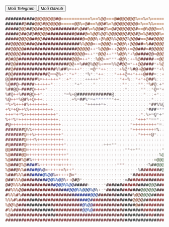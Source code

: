 <!DOCTYPE html>
<html lang="ru" dir="ltr">
  <head>
    <meta charset="utf-8">
    <title>nicstim</title>
    <link rel="stylesheet" href="css.css">
  </head>
  <body>
    <a href="https://t.me/nicstim">
      <button type="button" name="button">
        <i class="nicstim">Мой Telegram</i>
      </button>
    </a>
    <a href="https://github.com/nicstim">
      <button type="button" name="button">
        <i class="nicstim">Мой GitHub</i>
      </button>
    </a>
    <br>
    <div>
    <pre><span style="color:#290C0D">#</span><span style="color:#070305">#</span><span style="color:#040203">#</span><span style="color:#060201">#</span><span style="color:#040103">#</span><span style="color:#050205">#</span><span style="color:#190208">#</span><span style="color:#350608">#</span><span style="color:#0F0304">#</span><span style="color:#02060A">#</span><span style="color:#1D0202">#</span><span style="color:#6E3023">@</span><span style="color:#82361B">@</span><span style="color:#863318">@</span><span style="color:#85341D">@</span><span style="color:#873419">@</span><span style="color:#87331C">@</span><span style="color:#853619">@</span><span style="color:#823624">@</span><span style="color:#60130F">#</span><span style="color:#7B3018">@</span><span style="color:#A75F37">=</span><span style="color:#B26B41">=</span><span style="color:#B56B41">=</span><span style="color:#B46B40">=</span><span style="color:#B56B3F">=</span><span style="color:#B56A3E">=</span><span style="color:#B46C41">=</span><span style="color:#B16B41">=</span><span style="color:#A7623A">=</span><span style="color:#AF6A44">=</span><span style="color:#A9673B">=</span><span style="color:#9B5B30">%</span><span style="color:#A7683C">=</span><span style="color:#AC693F">=</span><span style="color:#9F5636">%</span><span style="color:#80341C">@</span><span style="color:#803823">@</span><span style="color:#AA693F">=</span><span style="color:#B16E3F">=</span><span style="color:#AD643F">=</span><span style="color:#813B15">@</span><span style="color:#6A210B">#</span><span style="color:#7E3317">@</span><span style="color:#81331A">@</span><span style="color:#823216">@</span><span style="color:#833315">@</span><span style="color:#7F3318">@</span><span style="color:#7D3416">@</span><span style="color:#9D5C35">%</span><span style="color:#AA6D3A">=</span><span style="color:#B16C46">=</span><span style="color:#8A4727">%</span><span style="color:#A86A3C">=</span><span style="color:#9C5C35">%</span><span style="color:#AC6A40">=</span><span style="color:#B06C3D">=</span><span style="color:#B26A3B">=</span><span style="color:#B26841">=</span><span style="color:#B16B41">=</span><span style="color:#AF6C43">=</span><span style="color:#AE6D44">=</span><span style="color:#AD6D41">=</span><span style="color:#AE6B3C">=</span><span style="color:#AB683C">=</span><span style="color:#995431">%</span><span style="color:#8D4B27">%</span><span style="color:#9C5E36">%</span><span style="color:#71381D">@</span><span style="color:#773F2D">@</span><span style="color:#9F674F">=</span><span style="color:#905735">%</span><span style="color:#A46B40">=</span><span style="color:#A36B41">=</span><span style="color:#925934">%</span><span style="color:#6F4627">@</span><span style="color:#414C2F">@</span><span style="color:#45593C">@</span><span style="color:#405E39">@</span><span style="color:#3E5E3B">@</span><span style="color:#415C3E">@</span><span style="color:#405E3C">@</span>
<span style="color:#080507">#</span><span style="color:#070604">#</span><span style="color:#260408">#</span><span style="color:#30080F">#</span><span style="color:#090101">#</span><span style="color:#130102">#</span><span style="color:#481210">#</span><span style="color:#7C3A28">@</span><span style="color:#39100A">#</span><span style="color:#090105">#</span><span style="color:#3A1008">#</span><span style="color:#803920">@</span><span style="color:#823520">@</span><span style="color:#7D301C">@</span><span style="color:#691D0A">#</span><span style="color:#7D301C">@</span><span style="color:#81341D">@</span><span style="color:#873517">@</span><span style="color:#873218">@</span><span style="color:#833420">@</span><span style="color:#74301C">@</span><span style="color:#AC6A48">=</span><span style="color:#AE6C3F">=</span><span style="color:#AD6D3C">=</span><span style="color:#AE6F44">=</span><span style="color:#9C5B3D">=</span><span style="color:#74321A">@</span><span style="color:#763413">@</span><span style="color:#904E2A">%</span><span style="color:#AB694A">=</span><span style="color:#7D3B26">@</span><span style="color:#64220B">#</span><span style="color:#A16135">=</span><span style="color:#AE6B3D">=</span><span style="color:#954D28">%</span><span style="color:#7E351A">@</span><span style="color:#6F281A">@</span><span style="color:#662110">#</span><span style="color:#924F28">%</span><span style="color:#AF6A3F">=</span><span style="color:#99512E">%</span><span style="color:#732B15">@</span><span style="color:#712916">@</span><span style="color:#803418">@</span><span style="color:#803516">@</span><span style="color:#7F331B">@</span><span style="color:#7C2E18">@</span><span style="color:#7F3419">@</span><span style="color:#762F14">@</span><span style="color:#7B3C25">@</span><span style="color:#A76E44">=</span><span style="color:#905229">%</span><span style="color:#A96843">=</span><span style="color:#AD6C41">=</span><span style="color:#8C4A24">%</span><span style="color:#924F29">%</span><span style="color:#B16E41">=</span><span style="color:#AF6B39">=</span><span style="color:#B67043">=</span><span style="color:#B36C43">=</span><span style="color:#AE6A40">=</span><span style="color:#844118">@</span><span style="color:#93522A">%</span><span style="color:#AB6A42">=</span><span style="color:#AF6D3E">=</span><span style="color:#B26D41">=</span><span style="color:#B36E45">=</span><span style="color:#AF6B46">=</span><span style="color:#AD6D43">=</span><span style="color:#A96D40">=</span><span style="color:#A46C42">=</span><span style="color:#763622">@</span><span style="color:#652115">@</span><span style="color:#7B3722">@</span><span style="color:#8D4C2C">%</span><span style="color:#A1623F">=</span><span style="color:#763521">@</span><span style="color:#3D341E">#</span><span style="color:#425B3E">@</span><span style="color:#415E3C">@</span><span style="color:#3F5E3B">@</span><span style="color:#405E3C">@</span>
<span style="color:#100204">#</span><span style="color:#430D0D">#</span><span style="color:#430305">#</span><span style="color:#270305">#</span><span style="color:#130101">#</span><span style="color:#5B251B">@</span><span style="color:#873723">@</span><span style="color:#7F3B20">@</span><span style="color:#4B1615">#</span><span style="color:#150102">#</span><span style="color:#682B16">@</span><span style="color:#813722">@</span><span style="color:#661813">#</span><span style="color:#61180D">#</span><span style="color:#80361D">@</span><span style="color:#863419">@</span><span style="color:#853519">@</span><span style="color:#7D3020">@</span><span style="color:#5A120D">#</span><span style="color:#470102">#</span><span style="color:#460207">#</span><span style="color:#440404">#</span><span style="color:#470404">#</span><span style="color:#470305">#</span><span style="color:#470305">#</span><span style="color:#460102">#</span><span style="color:#641F13">#</span><span style="color:#88432A">%</span><span style="color:#692413">@</span><span style="color:#490303">#</span><span style="color:#4D0703">#</span><span style="color:#8B4A2B">%</span><span style="color:#AC6B41">=</span><span style="color:#8E471D">%</span><span style="color:#813514">@</span><span style="color:#7C311B">@</span><span style="color:#54110A">#</span><span style="color:#76321A">@</span><span style="color:#974F2F">%</span><span style="color:#A86039">=</span><span style="color:#7E3817">@</span><span style="color:#5B140E">#</span><span style="color:#752F1B">@</span><span style="color:#813418">@</span><span style="color:#803714">@</span><span style="color:#6B2410">@</span><span style="color:#72281E">@</span><span style="color:#813619">@</span><span style="color:#7D3414">@</span><span style="color:#62220E">#</span><span style="color:#A36A43">=</span><span style="color:#A46435">=</span><span style="color:#813913">@</span><span style="color:#8F4622">%</span><span style="color:#863C20">@</span><span style="color:#783015">@</span><span style="color:#833E19">@</span><span style="color:#A8653B">=</span><span style="color:#AB6B40">=</span><span style="color:#9B5D31">%</span><span style="color:#A16035">=</span><span style="color:#A05932">%</span><span style="color:#803616">@</span><span style="color:#752E11">@</span><span style="color:#8B492D">%</span><span style="color:#AE6D43">=</span><span style="color:#B06E3D">=</span><span style="color:#A9653E">=</span><span style="color:#7E3B1A">@</span><span style="color:#90502E">%</span><span style="color:#AA6B46">=</span><span style="color:#AE6E45">=</span><span style="color:#AE6E4A">=</span><span style="color:#894834">%</span><span style="color:#5B1B13">#</span><span style="color:#7B3521">@</span><span style="color:#803819">@</span><span style="color:#7A371C">@</span><span style="color:#442A15">#</span><span style="color:#46583C">@</span><span style="color:#3F5D3C">@</span><span style="color:#405E3C">@</span>
<span style="color:#400711">#</span><span style="color:#440208">#</span><span style="color:#270204">#</span><span style="color:#1E0004">#</span><span style="color:#521915">#</span><span style="color:#7D362B">@</span><span style="color:#5E170E">#</span><span style="color:#55130E">#</span><span style="color:#73322F">@</span><span style="color:#460907">#</span><span style="color:#712E28">@</span><span style="color:#500805">#</span><span style="color:#691E14">@</span><span style="color:#81351A">@</span><span style="color:#833617">@</span><span style="color:#7D301B">@</span><span style="color:#59100B">#</span><span style="color:#470101">#</span><span style="color:#460104">#</span><span style="color:#450106">#</span><span style="color:#460104">#</span><span style="color:#450203">#</span><span style="color:#460104">#</span><span style="color:#470005">#</span><span style="color:#410102">#</span><span style="color:#54120D">#</span><span style="color:#6C241A">@</span><span style="color:#4D0602">#</span><span style="color:#460002">#</span><span style="color:#490501">#</span><span style="color:#7C3821">@</span><span style="color:#B16C47">=</span><span style="color:#8C431F">%</span><span style="color:#80360F">@</span><span style="color:#7B3314">@</span><span style="color:#813F2E">%</span><span style="color:#7D3C27">@</span><span style="color:#7B3518">@</span><span style="color:#9F5533">%</span><span style="color:#823A19">@</span><span style="color:#6D2C17">@</span><span style="color:#793828">@</span><span style="color:#763219">@</span><span style="color:#813619">@</span><span style="color:#813518">@</span><span style="color:#662311">@</span><span style="color:#5D2012">#</span><span style="color:#803617">@</span><span style="color:#823418">@</span><span style="color:#5D1C0D">#</span><span style="color:#773E2A">@</span><span style="color:#AC6D43">=</span><span style="color:#8D441C">%</span><span style="color:#803618">@</span><span style="color:#6A210D">#</span><span style="color:#7A3019">@</span><span style="color:#823715">@</span><span style="color:#803618">@</span><span style="color:#8E4B25">%</span><span style="color:#AF6B43">=</span><span style="color:#99532A">%</span><span style="color:#813715">@</span><span style="color:#80351A">@</span><span style="color:#803515">@</span><span style="color:#722C10">@</span><span style="color:#561207">#</span><span style="color:#9B5B43">=</span><span style="color:#AC6E43">=</span><span style="color:#AB693E">=</span><span style="color:#682511">@</span><span style="color:#541B12">#</span><span style="color:#713B25">@</span><span style="color:#8E532F">%</span><span style="color:#AC6B42">=</span><span style="color:#AF6D4D">=</span><span style="color:#723422">@</span><span style="color:#672215">@</span><span style="color:#7E381D">@</span><span style="color:#7E381C">@</span><span style="color:#49301B">#</span><span style="color:#455A3E">@</span><span style="color:#425D3C">@</span>
<span style="color:#3D050A">#</span><span style="color:#280403">#</span><span style="color:#501C1E">#</span><span style="color:#50110E">#</span><span style="color:#5F2215">#</span><span style="color:#632315">@</span><span style="color:#6D251C">@</span><span style="color:#853527">@</span><span style="color:#85361F">@</span><span style="color:#691F16">@</span><span style="color:#490305">#</span><span style="color:#641E13">#</span><span style="color:#83381F">@</span><span style="color:#7B2E17">@</span><span style="color:#570E08">#</span><span style="color:#470107">#</span><span style="color:#440207">#</span><span style="color:#460106">#</span><span style="color:#470006">#</span><span style="color:#480004">#</span><span style="color:#480004">#</span><span style="color:#480004">#</span><span style="color:#440104">#</span><span style="color:#3F0102">#</span><span style="color:#420505">#</span><span style="color:#460607">#</span><span style="color:#420203">#</span><span style="color:#420206">#</span><span style="color:#480503">#</span><span style="color:#78321E">@</span><span style="color:#B06743">=</span><span style="color:#853A14">@</span><span style="color:#7F3615">@</span><span style="color:#742C15">@</span><span style="color:#8C4A3B">%</span><span style="color:#B17465">+</span><span style="color:#76361F">@</span><span style="color:#8E4528">%</span><span style="color:#873E1C">@</span><span style="color:#783319">@</span><span style="color:#86483C">%</span><span style="color:#854638">%</span><span style="color:#763015">@</span><span style="color:#803518">@</span><span style="color:#813518">@</span><span style="color:#6C2B1A">@</span><span style="color:#7C3F37">%</span><span style="color:#773118">@</span><span style="color:#81341C">@</span><span style="color:#691F14">@</span><span style="color:#480602">#</span><span style="color:#985A42">=</span><span style="color:#9F5F39">=</span><span style="color:#823714">@</span><span style="color:#60180C">#</span><span style="color:#591A11">#</span><span style="color:#7F3719">@</span><span style="color:#863416">@</span><span style="color:#803718">@</span><span style="color:#783117">@</span><span style="color:#9A5639">%</span><span style="color:#924E2C">%</span><span style="color:#7E3812">@</span><span style="color:#833718">@</span><span style="color:#83351B">@</span><span style="color:#6A2013">@</span><span style="color:#440401">#</span><span style="color:#5C2213">#</span><span style="color:#A46745">=</span><span style="color:#AD6B41">=</span><span style="color:#72331A">@</span><span style="color:#390303">#</span><span style="color:#3C0509">#</span><span style="color:#62281B">@</span><span style="color:#824826">%</span><span style="color:#AA6C47">=</span><span style="color:#975343">%</span><span style="color:#57180B">#</span><span style="color:#80371E">@</span><span style="color:#7A3721">@</span><span style="color:#483720">@</span><span style="color:#46593C">@</span>
<span style="color:#330407">#</span><span style="color:#5B2018">#</span><span style="color:#6E2D1F">@</span><span style="color:#6E2615">@</span><span style="color:#6B2118">@</span><span style="color:#7A2E1E">@</span><span style="color:#853A20">@</span><span style="color:#7B321E">@</span><span style="color:#520C08">#</span><span style="color:#470203">#</span><span style="color:#611912">#</span><span style="color:#752A21">@</span><span style="color:#510906">#</span><span style="color:#470107">#</span><span style="color:#460007">#</span><span style="color:#480202">#</span><span style="color:#450203">#</span><span style="color:#480103">#</span><span style="color:#4B0004">#</span><span style="color:#480106">#</span><span style="color:#400207">#</span><span style="color:#370103">#</span><span style="color:#380101">#</span><span style="color:#430104">#</span><span style="color:#470207">#</span><span style="color:#3A0205">#</span><span style="color:#300101">#</span><span style="color:#3F0301">#</span><span style="color:#823F2E">%</span><span style="color:#934A2B">%</span><span style="color:#813615">@</span><span style="color:#7F361D">@</span><span style="color:#662712">@</span><span style="color:#A15E53">=</span><span style="color:#B4746B">+</span><span style="color:#AC6F5F">=</span><span style="color:#773116">@</span><span style="color:#803514">@</span><span style="color:#7D3818">@</span><span style="color:#7B3825">@</span><span style="color:#AE7167">+</span><span style="color:#9E5E51">=</span><span style="color:#702A11">@</span><span style="color:#7F3617">@</span><span style="color:#803517">@</span><span style="color:#905143">%</span><span style="color:#AE716B">+</span><span style="color:#712D1B">@</span><span style="color:#7F371B">@</span><span style="color:#752716">@</span><span style="color:#4D0402">#</span><span style="color:#55150E">#</span><span style="color:#A96D50">=</span><span style="color:#894320">%</span><span style="color:#541107">#</span><span style="color:#3D0805">#</span><span style="color:#76341C">@</span><span style="color:#863516">@</span><span style="color:#803819">@</span><span style="color:#6F2813">@</span><span style="color:#682015">@</span><span style="color:#571407">#</span><span style="color:#76341E">@</span><span style="color:#823717">@</span><span style="color:#83361A">@</span><span style="color:#7E311C">@</span><span style="color:#560B05">#</span><span style="color:#480102">#</span><span style="color:#521208">#</span><span style="color:#85482D">%</span><span style="color:#A3614A">=</span><span style="color:#4B1008">#</span><span style="color:#320302">#</span><span style="color:#3E0306">#</span><span style="color:#4A080B">#</span><span style="color:#591B13">#</span><span style="color:#7C3B20">@</span><span style="color:#975A3F">%</span><span style="color:#5B150E">#</span><span style="color:#7B3625">@</span><span style="color:#5F321D">@</span><span style="color:#534E36">@</span>
<span style="color:#4A1718">#</span><span style="color:#5B1914">#</span><span style="color:#7E3522">@</span><span style="color:#6F2517">@</span><span style="color:#7A2D1F">@</span><span style="color:#86381E">@</span><span style="color:#792C1B">@</span><span style="color:#4E0402">#</span><span style="color:#470002">#</span><span style="color:#571113">#</span><span style="color:#520B0C">#</span><span style="color:#490104">#</span><span style="color:#490105">#</span><span style="color:#480004">#</span><span style="color:#490004">#</span><span style="color:#4B0004">#</span><span style="color:#4C0106">#</span><span style="color:#3F0303">#</span><span style="color:#340302">#</span><span style="color:#340201">#</span><span style="color:#410305">#</span><span style="color:#490108">#</span><span style="color:#4B0106">#</span><span style="color:#3A0204">#</span><span style="color:#240102">#</span><span style="color:#290102">#</span><span style="color:#430304">#</span><span style="color:#6A2114">@</span><span style="color:#833819">@</span><span style="color:#823715">@</span><span style="color:#78311A">@</span><span style="color:#773327">@</span><span style="color:#B47067">+</span><span style="color:#AF7770">+</span><span style="color:#CD9F95">*</span><span style="color:#87543F">%</span><span style="color:#803719">@</span><span style="color:#7F3513">@</span><span style="color:#742E17">@</span><span style="color:#AE6D63">=</span><span style="color:#BD8479">+</span><span style="color:#B87C6B">+</span><span style="color:#6A2514">@</span><span style="color:#7F3719">@</span><span style="color:#813418">@</span><span style="color:#87503F">%</span><span style="color:#B87E76">+</span><span style="color:#A76155">=</span><span style="color:#6F2B12">@</span><span style="color:#79331B">@</span><span style="color:#500903">#</span><span style="color:#460204">#</span><span style="color:#5E2116">#</span><span style="color:#A16249">=</span><span style="color:#4D0D05">#</span><span style="color:#632A28">@</span><span style="color:#763523">@</span><span style="color:#7F3615">@</span><span style="color:#7F381A">@</span><span style="color:#7C331D">@</span><span style="color:#621A12">#</span><span style="color:#5D1A15">#</span><span style="color:#440402">#</span><span style="color:#793221">@</span><span style="color:#83371A">@</span><span style="color:#833619">@</span><span style="color:#712615">@</span><span style="color:#4A0201">#</span><span style="color:#440103">#</span><span style="color:#490B04">#</span><span style="color:#722F1F">@</span><span style="color:#5A160E">#</span><span style="color:#370201">#</span><span style="color:#380105">#</span><span style="color:#420206">#</span><span style="color:#400405">#</span><span style="color:#4C0E10">#</span><span style="color:#602116">#</span><span style="color:#763825">@</span><span style="color:#4F130C">#</span><span style="color:#73382B">@</span><span style="color:#522F17">#</span>
<span style="color:#3C0607">#</span><span style="color:#6B2921">@</span><span style="color:#762B1D">@</span><span style="color:#6F2418">@</span><span style="color:#853822">@</span><span style="color:#75281A">@</span><span style="color:#4E0302">#</span><span style="color:#490004">#</span><span style="color:#4C050A">#</span><span style="color:#490207">#</span><span style="color:#480005">#</span><span style="color:#480004">#</span><span style="color:#470103">#</span><span style="color:#470103">#</span><span style="color:#430305">#</span><span style="color:#3D0206">#</span><span style="color:#320202">#</span><span style="color:#3D0304">#</span><span style="color:#480107">#</span><span style="color:#470004">#</span><span style="color:#420406">#</span><span style="color:#360303">#</span><span style="color:#360102">#</span><span style="color:#410308">#</span><span style="color:#3F0007">#</span><span style="color:#480304">#</span><span style="color:#6F2316">@</span><span style="color:#83361D">@</span><span style="color:#7D3519">@</span><span style="color:#682415">@</span><span style="color:#A7655C">=</span><span style="color:#B47268">+</span><span style="color:#B57E76">+</span><span style="color:#C8AAA4">*</span><span style="color:#B49287">*</span><span style="color:#793820">@</span><span style="color:#803718">@</span><span style="color:#7E3E26">@</span><span style="color:#B57164">+</span><span style="color:#B47A72">+</span><span style="color:#C9A4A0">*</span><span style="color:#BF948B">*</span><span style="color:#864635">%</span><span style="color:#773416">@</span><span style="color:#81351C">@</span><span style="color:#815845">%</span><span style="color:#BE9890">*</span><span style="color:#B37169">+</span><span style="color:#904D3C">%</span><span style="color:#712F18">@</span><span style="color:#601A0D">#</span><span style="color:#480106">#</span><span style="color:#450205">#</span><span style="color:#561711">#</span><span style="color:#6E312D">@</span><span style="color:#602422">@</span><span style="color:#A76C60">=</span><span style="color:#702E15">@</span><span style="color:#82371B">@</span><span style="color:#83361A">@</span><span style="color:#611B0F">#</span><span style="color:#6A2720">@</span><span style="color:#4C0903">#</span><span style="color:#420406">#</span><span style="color:#71301E">@</span><span style="color:#81391A">@</span><span style="color:#82381D">@</span><span style="color:#60150A">#</span><span style="color:#480003">#</span><span style="color:#460104">#</span><span style="color:#450505">#</span><span style="color:#581A13">#</span><span style="color:#490406">#</span><span style="color:#380102">#</span><span style="color:#3C0203">#</span><span style="color:#430206">#</span><span style="color:#440107">#</span><span style="color:#561719">#</span><span style="color:#4D1413">#</span><span style="color:#5F2C28">@</span><span style="color:#400F0A">#</span><span style="color:#6C2C27">@</span>
<span style="color:#450708">#</span><span style="color:#773723">@</span><span style="color:#611A10">#</span><span style="color:#823824">@</span><span style="color:#7B2F1B">@</span><span style="color:#510405">#</span><span style="color:#4B0006">#</span><span style="color:#480006">#</span><span style="color:#470105">#</span><span style="color:#480004">#</span><span style="color:#4A0105">#</span><span style="color:#4A0005">#</span><span style="color:#450209">#</span><span style="color:#390106">#</span><span style="color:#350003">#</span><span style="color:#430205">#</span><span style="color:#480104">#</span><span style="color:#430304">#</span><span style="color:#3B0201">#</span><span style="color:#390101">#</span><span style="color:#410203">#</span><span style="color:#470404">#</span><span style="color:#3C0306">#</span><span style="color:#380209">#</span><span style="color:#490604">#</span><span style="color:#762915">@</span><span style="color:#81371F">@</span><span style="color:#6F2916">@</span><span style="color:#96544A">=</span><span style="color:#B6736A">+</span><span style="color:#B27267">+</span><span style="color:#BC8C83">*</span><span style="color:#C6AFAA">:</span><span style="color:#C3AEB2">:</span><span style="color:#7A432E">%</span><span style="color:#7D3918">@</span><span style="color:#6D3929">@</span><span style="color:#AA736A">+</span><span style="color:#AA6F66">=</span><span style="color:#C0968F">*</span><span style="color:#C1AAA2">*</span><span style="color:#C2A59C">*</span><span style="color:#AB766B">+</span><span style="color:#692718">@</span><span style="color:#7E3A1D">@</span><span style="color:#7C5345">%</span><span style="color:#CAACAD">:</span><span style="color:#B78074">+</span><span style="color:#B57166">+</span><span style="color:#84422F">%</span><span style="color:#722E1A">@</span><span style="color:#520C06">#</span><span style="color:#470103">#</span><span style="color:#460103">#</span><span style="color:#480204">#</span><span style="color:#511413">#</span><span style="color:#B17E79">+</span><span style="color:#9E5F53">=</span><span style="color:#6E2C11">@</span><span style="color:#813817">@</span><span style="color:#712F18">@</span><span style="color:#52120D">#</span><span style="color:#6D2A1C">@</span><span style="color:#4A0804">#</span><span style="color:#3C0306">#</span><span style="color:#6D2C17">@</span><span style="color:#863A17">@</span><span style="color:#712A19">@</span><span style="color:#490303">#</span><span style="color:#450102">#</span><span style="color:#430204">#</span><span style="color:#420203">#</span><span style="color:#420608">#</span><span style="color:#430208">#</span><span style="color:#330003">#</span><span style="color:#3F0205">#</span><span style="color:#480104">#</span><span style="color:#410305">#</span><span style="color:#3C0B0F">#</span><span style="color:#3E3124">#</span><span style="color:#342315">#</span><span style="color:#341E14">#</span>
<span style="color:#370808">#</span><span style="color:#400608">#</span><span style="color:#773426">@</span><span style="color:#7E371A">@</span><span style="color:#570A06">#</span><span style="color:#490106">#</span><span style="color:#490104">#</span><span style="color:#4D0004">#</span><span style="color:#4E0005">#</span><span style="color:#4B0005">#</span><span style="color:#480206">#</span><span style="color:#3D0204">#</span><span style="color:#390105">#</span><span style="color:#40040B">#</span><span style="color:#3D0306">#</span><span style="color:#350302">#</span><span style="color:#380103">#</span><span style="color:#410106">#</span><span style="color:#470208">#</span><span style="color:#460105">#</span><span style="color:#420306">#</span><span style="color:#440E12">#</span><span style="color:#3B0405">#</span><span style="color:#511106">#</span><span style="color:#73331F">@</span><span style="color:#6D3727">@</span><span style="color:#A4756B">+</span><span style="color:#9E6C66">=</span><span style="color:#793F3F">%</span><span style="color:#4F1717">#</span><span style="color:#55241F">#</span><span style="color:#58352A">@</span><span style="color:#724740">%</span><span style="color:#5E2617">@</span><span style="color:#753925">@</span><span style="color:#8A584F">%</span><span style="color:#A6706A">+</span><span style="color:#93574C">=</span><span style="color:#A16E60">=</span><span style="color:#987064">=</span><span style="color:#815A51">%</span><span style="color:#7C4D44">%</span><span style="color:#5D251D">@</span><span style="color:#420303">#</span><span style="color:#712B1A">@</span><span style="color:#683423">@</span><span style="color:#8C6C6B">=</span><span style="color:#B7958D">*</span><span style="color:#B27972">+</span><span style="color:#B67366">+</span><span style="color:#763322">@</span><span style="color:#6D271D">@</span><span style="color:#4C0607">#</span><span style="color:#470104">#</span><span style="color:#480106">#</span><span style="color:#461311">#</span><span style="color:#BA9E96">*</span><span style="color:#B18075">+</span><span style="color:#96533E">%</span><span style="color:#763013">@</span><span style="color:#803A1D">@</span><span style="color:#7A3728">@</span><span style="color:#703120">@</span><span style="color:#68241B">@</span><span style="color:#490205">#</span><span style="color:#420506">#</span><span style="color:#5B2016">#</span><span style="color:#7C3520">@</span><span style="color:#580F06">#</span><span style="color:#450103">#</span><span style="color:#480104">#</span><span style="color:#430204">#</span><span style="color:#370304">#</span><span style="color:#340204">#</span><span style="color:#3A0207">#</span><span style="color:#370204">#</span><span style="color:#490205">#</span><span style="color:#460104">#</span><span style="color:#310405">#</span><span style="color:#3A4A33">@</span><span style="color:#354C34">@</span><span style="color:#304632">@</span>
<span style="color:#2E0203">#</span><span style="color:#4D130C">#</span><span style="color:#853E23">@</span><span style="color:#62160E">#</span><span style="color:#4A0107">#</span><span style="color:#470204">#</span><span style="color:#4B0005">#</span><span style="color:#4C0108">#</span><span style="color:#46030B">#</span><span style="color:#330205">#</span><span style="color:#2B0002">#</span><span style="color:#310104">#</span><span style="color:#320203">#</span><span style="color:#410206">#</span><span style="color:#4A0006">#</span><span style="color:#4C0307">#</span><span style="color:#4A0106">#</span><span style="color:#480205">#</span><span style="color:#450304">#</span><span style="color:#773A38">%</span><span style="color:#864C48">%</span><span style="color:#410705">#</span><span style="color:#4B140D">#</span><span style="color:#6F483E">%</span><span style="color:#947470">=</span><span style="color:#A27774">+</span><span style="color:#B1736B">+</span><span style="color:#B3766C">+</span><span style="color:#C6968D">*</span><span style="color:#C9B3B3">:</span><span style="color:#C0B7B9">:</span><span style="color:#C6B5B2">:</span><span style="color:#835F55">=</span><span style="color:#704031">@</span><span style="color:#BB9C97">*</span><span style="color:#CBA39A">*</span><span style="color:#B7776D">+</span><span style="color:#BA7C7C">+</span><span style="color:#CEA9A6">:</span><span style="color:#C4B8B4">:</span><span style="color:#C4B6B6">:</span><span style="color:#CCB2B3">:</span><span style="color:#D0ACA6">:</span><span style="color:#B98475">+</span><span style="color:#7F4332">%</span><span style="color:#642E22">@</span><span style="color:#BC8D87">*</span><span style="color:#815048">%</span><span style="color:#421210">#</span><span style="color:#6E3B37">@</span><span style="color:#B4786D">+</span><span style="color:#71301D">@</span><span style="color:#692417">@</span><span style="color:#460302">#</span><span style="color:#480202">#</span><span style="color:#460F10">#</span><span style="color:#AA9692">*</span><span style="color:#C4AAA5">*</span><span style="color:#B08277">+</span><span style="color:#8F5440">%</span><span style="color:#7A3516">@</span><span style="color:#702F1F">@</span><span style="color:#935D50">=</span><span style="color:#561913">#</span><span style="color:#581413">#</span><span style="color:#450404">#</span><span style="color:#3C0103">#</span><span style="color:#3B0504">#</span><span style="color:#4F0F0D">#</span><span style="color:#4B0204">#</span><span style="color:#460204">#</span><span style="color:#4B0106">#</span><span style="color:#440106">#</span><span style="color:#280100">#</span><span style="color:#330104">#</span><span style="color:#350103">#</span><span style="color:#440204">#</span><span style="color:#440306">#</span><span style="color:#2D0405">#</span><span style="color:#3F5039">@</span><span style="color:#425B3C">@</span><span style="color:#435D3D">@</span>
<span style="color:#45020A">#</span><span style="color:#642215">@</span><span style="color:#732F1C">@</span><span style="color:#4C0403">#</span><span style="color:#4B0105">#</span><span style="color:#4B0106">#</span><span style="color:#4F020B">#</span><span style="color:#390106">#</span><span style="color:#370306">#</span><span style="color:#4D020C">#</span><span style="color:#4E0108">#</span><span style="color:#4D0105">#</span><span style="color:#4C0103">#</span><span style="color:#4A0102">#</span><span style="color:#4C0205">#</span><span style="color:#4B0205">#</span><span style="color:#681E1F">@</span><span style="color:#A6635E">=</span><span style="color:#A66A62">=</span><span style="color:#5E241D">@</span><span style="color:#864640">%</span><span style="color:#B1786F">+</span><span style="color:#C6A2A1">*</span><span style="color:#CBB0B6">:</span><span style="color:#C0918B">*</span><span style="color:#B0766D">+</span><span style="color:#C08F8D">*</span><span style="color:#D2B2B0">:</span><span style="color:#C7B7B7">:</span><span style="color:#BFB7B8">:</span><span style="color:#B1A3A1">*</span><span style="color:#624943">%</span><span style="color:#B09592">*</span><span style="color:#C3B7B5">:</span><span style="color:#C1A8A6">*</span><span style="color:#AE7A77">+</span><span style="color:#B98A85">+</span><span style="color:#C8B0AC">:</span><span style="color:#C5B5B5">:</span><span style="color:#C2B6B9">:</span><span style="color:#C2B5B5">:</span><span style="color:#C2A39E">*</span><span style="color:#AF7A70">+</span><span style="color:#B77269">+</span><span style="color:#BE7265">+</span><span style="color:#622B1E">@</span><span style="color:#945E59">=</span><span style="color:#AF7874">+</span><span style="color:#C0938A">*</span><span style="color:#B88477">+</span><span style="color:#B68070">+</span><span style="color:#B8776D">+</span><span style="color:#6B241A">@</span><span style="color:#5D1B0F">#</span><span style="color:#480101">#</span><span style="color:#3F0606">#</span><span style="color:#907876">=</span><span style="color:#C3B7B4">:</span><span style="color:#C8ACA7">:</span><span style="color:#B58076">+</span><span style="color:#A25B4C">=</span><span style="color:#763317">@</span><span style="color:#6F382F">@</span><span style="color:#AB7773">+</span><span style="color:#612A25">@</span><span style="color:#4A0A0C">#</span><span style="color:#48060C">#</span><span style="color:#350204">#</span><span style="color:#380203">#</span><span style="color:#460304">#</span><span style="color:#490003">#</span><span style="color:#460204">#</span><span style="color:#480106">#</span><span style="color:#300102">#</span><span style="color:#380206">#</span><span style="color:#300003">#</span><span style="color:#350105">#</span><span style="color:#44020A">#</span><span style="color:#2B0705">#</span><span style="color:#425339">@</span><span style="color:#3D5D3C">@</span><span style="color:#405E3C">@</span>
<span style="color:#6B2F2D">@</span><span style="color:#6D2D1F">@</span><span style="color:#58110A">#</span><span style="color:#4C0309">#</span><span style="color:#490408">#</span><span style="color:#3D0505">#</span><span style="color:#2E0303">#</span><span style="color:#41060A">#</span><span style="color:#4F0109">#</span><span style="color:#490104">#</span><span style="color:#430404">#</span><span style="color:#541413">#</span><span style="color:#7C3834">%</span><span style="color:#9A544F">=</span><span style="color:#B9736E">+</span><span style="color:#BB7772">+</span><span style="color:#B9776F">+</span><span style="color:#BF746F">+</span><span style="color:#C0726F">+</span><span style="color:#B97775">+</span><span style="color:#C29891">*</span><span style="color:#D0B2B5">:</span><span style="color:#CEA8A7">:</span><span style="color:#B08176">+</span><span style="color:#B79087">*</span><span style="color:#CAB1B2">:</span><span style="color:#C2B6BB">:</span><span style="color:#BFB8BE">:</span><span style="color:#C3B8B8">:</span><span style="color:#BFAFAC">:</span><span style="color:#A2908D">+</span><span style="color:#8F7E7E">+</span><span style="color:#927F82">+</span><span style="color:#A68C89">+</span><span style="color:#A48178">+</span><span style="color:#BD9E97">*</span><span style="color:#C5B2B1">:</span><span style="color:#C3B8B6">:</span><span style="color:#C5B7B7">:</span><span style="color:#C3B5B6">:</span><span style="color:#C2B8B8">:</span><span style="color:#C3B6B7">:</span><span style="color:#C7B2AF">:</span><span style="color:#C29D8E">*</span><span style="color:#B57668">+</span><span style="color:#B07C70">+</span><span style="color:#835955">%</span><span style="color:#CCB2B1">:</span><span style="color:#C3B8B1">:</span><span style="color:#CB9B99">*</span><span style="color:#B77D78">+</span><span style="color:#CCA095">*</span><span style="color:#B88176">+</span><span style="color:#672C21">@</span><span style="color:#58180F">#</span><span style="color:#470706">#</span><span style="color:#795558">%</span><span style="color:#C3B9B9">:</span><span style="color:#C2B7B5">:</span><span style="color:#C5AFAB">:</span><span style="color:#A37970">+</span><span style="color:#6C342B">@</span><span style="color:#5B2215">#</span><span style="color:#390704">#</span><span style="color:#461614">#</span><span style="color:#7B4E49">%</span><span style="color:#3D0B08">#</span><span style="color:#410304">#</span><span style="color:#390105">#</span><span style="color:#360206">#</span><span style="color:#470107">#</span><span style="color:#460306">#</span><span style="color:#490104">#</span><span style="color:#380202">#</span><span style="color:#3E0208">#</span><span style="color:#390308">#</span><span style="color:#1D0302">#</span><span style="color:#3C060A">#</span><span style="color:#2F100C">#</span><span style="color:#46583E">@</span><span style="color:#415C3D">@</span><span style="color:#3F5E3C">@</span>
<span style="color:#884F44">%</span><span style="color:#6B251B">@</span><span style="color:#4E0408">#</span><span style="color:#48020E">#</span><span style="color:#612326">@</span><span style="color:#B57975">+</span><span style="color:#500F0F">#</span><span style="color:#4C0308">#</span><span style="color:#410205">#</span><span style="color:#380103">#</span><span style="color:#530B0F">#</span><span style="color:#B1716E">+</span><span style="color:#BB7871">+</span><span style="color:#BE746E">+</span><span style="color:#BD746D">+</span><span style="color:#BB766F">+</span><span style="color:#B67772">+</span><span style="color:#BB8B85">*</span><span style="color:#CCAEA9">:</span><span style="color:#CBB9B8">:</span><span style="color:#C8B8BF">:</span><span style="color:#C6B0B1">:</span><span style="color:#C4AEAD">:</span><span style="color:#C9B6BB">:</span><span style="color:#CAB7BC">:</span><span style="color:#C6B6BA">:</span><span style="color:#A59799">*</span><span style="color:#9A8786">+</span><span style="color:#B5A6A5">*</span><span style="color:#C4B5B5">:</span><span style="color:#C4B6B5">:</span><span style="color:#C4B8B5">:</span><span style="color:#C3B4AF">:</span><span style="color:#B59F97">*</span><span style="color:#C7B5AD">:</span><span style="color:#C0BAB7">:</span><span style="color:#C1B9B7">:</span><span style="color:#C4BAB7">:</span><span style="color:#C4B8B7">:</span><span style="color:#C9B8B9">:</span><span style="color:#C5B7B7">:</span><span style="color:#C2B8B7">:</span><span style="color:#C1B8B6">:</span><span style="color:#C6B4B1">:</span><span style="color:#BB9490">*</span><span style="color:#C8ACA4">*</span><span style="color:#C7B5B4">:</span><span style="color:#C4BABD">:</span><span style="color:#C2B9BB">:</span><span style="color:#C1B7B1">:</span><span style="color:#BF9591">*</span><span style="color:#BA918E">*</span><span style="color:#C7B2AD">:</span><span style="color:#C9A49E">*</span><span style="color:#82503F">%</span><span style="color:#572211">#</span><span style="color:#54322C">@</span><span style="color:#BFB1B1">:</span><span style="color:#917A77">+</span><span style="color:#B78C8B">*</span><span style="color:#B48077">+</span><span style="color:#B87670">+</span><span style="color:#B37361">+</span><span style="color:#5D2C24">@</span><span style="color:#A4766D">+</span><span style="color:#8F5E56">=</span><span style="color:#3B0D0D">#</span><span style="color:#360106">#</span><span style="color:#3A0105">#</span><span style="color:#390203">#</span><span style="color:#390105">#</span><span style="color:#470105">#</span><span style="color:#520207">#</span><span style="color:#3A0505">#</span><span style="color:#2F0104">#</span><span style="color:#320508">#</span><span style="color:#3C3E2F">@</span><span style="color:#290907">#</span><span style="color:#291912">#</span><span style="color:#435C3F">@</span><span style="color:#415D3C">@</span><span style="color:#3F5E3C">@</span>
<span style="color:#87433B">%</span><span style="color:#581510">#</span><span style="color:#3C0403">#</span><span style="color:#572928">@</span><span style="color:#5D2C28">@</span><span style="color:#AF7973">+</span><span style="color:#531212">#</span><span style="color:#4C0208">#</span><span style="color:#420208">#</span><span style="color:#2B0202">#</span><span style="color:#5E2121">@</span><span style="color:#C17975">+</span><span style="color:#C17470">+</span><span style="color:#BC7370">+</span><span style="color:#B57D7B">+</span><span style="color:#CCA4A3">*</span><span style="color:#CFB7B9">:</span><span style="color:#CABABB">:</span><span style="color:#C7BCBE">:</span><span style="color:#C4BCBF">:</span><span style="color:#C6BDC1">:</span><span style="color:#C6BCBF">:</span><span style="color:#C7BCBD">:</span><span style="color:#C7BABD">:</span><span style="color:#C7B9BC">:</span><span style="color:#C9BBBB">:</span><span style="color:#CABCBB">:</span><span style="color:#C4BDBA">:</span><span style="color:#BEBCB8">:</span><span style="color:#C0B9B7">:</span><span style="color:#C3BAB8">:</span><span style="color:#C3BBB8">:</span><span style="color:#C2BAB9">:</span><span style="color:#C6B9BC">:</span><span style="color:#C6B9BD">:</span><span style="color:#C4B8BB">:</span><span style="color:#C2BAB7">:</span><span style="color:#C4BCB8">:</span><span style="color:#C4BCBA">:</span><span style="color:#C2BBBA">:</span><span style="color:#C4BABA">:</span><span style="color:#C7B9B9">:</span><span style="color:#C7B9B8">:</span><span style="color:#C2B5B5">:</span><span style="color:#C6ABAA">:</span><span style="color:#AB9493">*</span><span style="color:#C3B9B8">:</span><span style="color:#C5BCB8">:</span><span style="color:#C4B9B8">:</span><span style="color:#C3B9B7">:</span><span style="color:#C9B7B0">:</span><span style="color:#BC9E95">*</span><span style="color:#C1A7A4">*</span><span style="color:#C9B8BA">:</span><span style="color:#C4BBB5">:</span><span style="color:#B6A496">*</span><span style="color:#532F29">@</span><span style="color:#85706C">=</span><span style="color:#BDAEA9">*</span><span style="color:#A88980">+</span><span style="color:#B9968F">*</span><span style="color:#C79E99">*</span><span style="color:#B7847E">+</span><span style="color:#B5776D">+</span><span style="color:#A26059">=</span><span style="color:#713532">@</span><span style="color:#440306">#</span><span style="color:#42040A">#</span><span style="color:#3F040B">#</span><span style="color:#2F0103">#</span><span style="color:#2D0204">#</span><span style="color:#3A0204">#</span><span style="color:#460407">#</span><span style="color:#3B0607">#</span><span style="color:#3A2721">#</span><span style="color:#1D0D07">#</span><span style="color:#45563F">@</span><span style="color:#363728">#</span><span style="color:#212318">#</span><span style="color:#415B3F">@</span><span style="color:#405E3C">@</span><span style="color:#405E3C">@</span>
<span style="color:#844640">%</span><span style="color:#430F0F">#</span><span style="color:#6B3634">@</span><span style="color:#B2736B">+</span><span style="color:#C27C77">+</span><span style="color:#7C3F3E">%</span><span style="color:#340404">#</span><span style="color:#4A0409">#</span><span style="color:#480D0E">#</span><span style="color:#602D2B">@</span><span style="color:#602C26">@</span><span style="color:#BB7C73">+</span><span style="color:#B97572">+</span><span style="color:#C89B98">*</span><span style="color:#CCBAB8">:</span><span style="color:#C7BCC1">:</span><span style="color:#C8BAC1">:</span><span style="color:#CABBC2">:</span><span style="color:#CABAC0">:</span><span style="color:#CABABE">:</span><span style="color:#C9BABD">:</span><span style="color:#C9B9BC">:</span><span style="color:#AB989A">*</span><span style="color:#886F6E">=</span><span style="color:#644644">%</span><span style="color:#9F8581">+</span><span style="color:#594545">@</span><span style="color:#0E0205">#</span><span style="color:#0E0506">#</span><span style="color:#190809">#</span><span style="color:#2D1213">#</span><span style="color:#3B211E">#</span><span style="color:#2D1412">#</span><span style="color:#2D1617">#</span><span style="color:#372126">#</span><span style="color:#271215">#</span><span style="color:#20090A">#</span><span style="color:#1C0505">#</span><span style="color:#170103">#</span><span style="color:#170204">#</span><span style="color:#493939">@</span><span style="color:#BDB4B2">:</span><span style="color:#C2BCBA">:</span><span style="color:#C4BABA">:</span><span style="color:#C5BBB9">:</span><span style="color:#C6BABC">:</span><span style="color:#C3B8BC">:</span><span style="color:#C3BAB5">:</span><span style="color:#C4B9B6">:</span><span style="color:#C4B8BA">:</span><span style="color:#C4B9B9">:</span><span style="color:#C5B9B3">:</span><span style="color:#BCAAA5">*</span><span style="color:#C7B3B3">:</span><span style="color:#C3BCB8">:</span><span style="color:#C1B3B1">:</span><span style="color:#987F7B">+</span><span style="color:#B7AAA0">*</span><span style="color:#C6B8B3">:</span><span style="color:#C6B9B5">:</span><span style="color:#AE9D9F">*</span><span style="color:#9C9394">+</span><span style="color:#BFB8B2">:</span><span style="color:#CFB5AA">:</span><span style="color:#7D5148">%</span><span style="color:#380803">#</span><span style="color:#35110D">#</span><span style="color:#1D0F09">#</span><span style="color:#1F0403">#</span><span style="color:#310506">#</span><span style="color:#360206">#</span><span style="color:#240101">#</span><span style="color:#330608">#</span><span style="color:#3D0505">#</span><span style="color:#3E442D">@</span><span style="color:#203120">#</span><span style="color:#41583E">@</span><span style="color:#42593D">@</span><span style="color:#223D23">#</span><span style="color:#415C3F">@</span><span style="color:#425D3C">@</span><span style="color:#405E3C">@</span>
<span style="color:#864944">%</span><span style="color:#622725">@</span><span style="color:#BD7B79">+</span><span style="color:#BE7973">+</span><span style="color:#AA6E63">=</span><span style="color:#83483F">%</span><span style="color:#672C28">@</span><span style="color:#420405">#</span><span style="color:#763A38">%</span><span style="color:#BB7973">+</span><span style="color:#7C3930">@</span><span style="color:#BB7871">+</span><span style="color:#BE7570">+</span><span style="color:#B87C77">+</span><span style="color:#CDA8A7">:</span><span style="color:#CBB7BB">:</span><span style="color:#C7BABC">:</span><span style="color:#C9BDBF">:</span><span style="color:#C7BCBE">:</span><span style="color:#C8BDBE">:</span><span style="color:#C8BCBD">:</span><span style="color:#C6BABA">:</span><span style="color:#C7BBBC">:</span><span style="color:#C6BAB9">:</span><span style="color:#C8B9B6">:</span><span style="color:#A48F89">+</span><span style="color:#765C5A">%</span><span style="color:#826775">=</span><span style="color:#3A1F2A">#</span><span style="color:#1B0609">#</span><span style="color:#5E5468">%</span><span style="color:#A1A4AA">*</span><span style="color:#767076">=</span><span style="color:#938EA0">+</span><span style="color:#9A9DB9">*</span><span style="color:#979CBD">*</span><span style="color:#9B9CBB">*</span><span style="color:#A0A1B9">*</span><span style="color:#A1A2B1">*</span><span style="color:#ADA7AC">*</span><span style="color:#B7ABA7">*</span><span style="color:#A1918B">+</span><span style="color:#998A85">+</span><span style="color:#C1B7B3">:</span><span style="color:#C4BBB9">:</span><span style="color:#C5BBBC">:</span><span style="color:#C4B9BC">:</span><span style="color:#C4B9BC">:</span><span style="color:#C5BBBB">:</span><span style="color:#C5BBBB">:</span><span style="color:#C5BABA">:</span><span style="color:#C5BBBA">:</span><span style="color:#C4BAB8">:</span><span style="color:#C4B9B8">:</span><span style="color:#C3B9BA">:</span><span style="color:#A09597">*</span><span style="color:#C3B8B7">:</span><span style="color:#C1BBBA">:</span><span style="color:#C1B8BD">:</span><span style="color:#C1BAB8">:</span><span style="color:#C5B5BC">:</span><span style="color:#C2B8B9">:</span><span style="color:#C1BBB0">:</span><span style="color:#765A53">%</span><span style="color:#2F1C0E">#</span><span style="color:#41543D">@</span><span style="color:#3C493B">@</span><span style="color:#14130B">#</span><span style="color:#494E40">@</span><span style="color:#2A0E0C">#</span><span style="color:#47050B">#</span><span style="color:#3A050B">#</span><span style="color:#160103">#</span><span style="color:#36060D">#</span><span style="color:#3E4731">@</span><span style="color:#314E2F">@</span><span style="color:#3F5B3A">@</span><span style="color:#3F5E3B">@</span><span style="color:#3F5E3C">@</span><span style="color:#415E3D">@</span><span style="color:#405E3C">@</span><span style="color:#405E3C">@</span>
<span style="color:#9E5D55">=</span><span style="color:#884C47">%</span><span style="color:#BA7B77">+</span><span style="color:#85443E">%</span><span style="color:#B2776C">+</span><span style="color:#BC7D72">+</span><span style="color:#BA756F">+</span><span style="color:#4F0E0D">#</span><span style="color:#884B4A">%</span><span style="color:#BC7A75">+</span><span style="color:#C07974">+</span><span style="color:#BE7771">+</span><span style="color:#C27670">+</span><span style="color:#BD756E">+</span><span style="color:#B87870">+</span><span style="color:#B98581">+</span><span style="color:#CEB1B0">:</span><span style="color:#CBBABA">:</span><span style="color:#C8BBBE">:</span><span style="color:#C8BCC0">:</span><span style="color:#CABBBC">:</span><span style="color:#CBBCBC">:</span><span style="color:#C8BBBB">:</span><span style="color:#C6BCBC">:</span><span style="color:#C5BBBC">:</span><span style="color:#C6BABB">:</span><span style="color:#C9BBBB">:</span><span style="color:#CABBBD">:</span><span style="color:#C9BABF">:</span><span style="color:#CABDB0">:</span><span style="color:#BFABAA">*</span><span style="color:#97807F">+</span><span style="color:#958687">+</span><span style="color:#8F848A">+</span><span style="color:#8D838C">+</span><span style="color:#8D828B">+</span><span style="color:#857880">=</span><span style="color:#998F97">+</span><span style="color:#C2BDC4">:</span><span style="color:#C1BABE">:</span><span style="color:#C4BABD">:</span><span style="color:#C3B9BE">:</span><span style="color:#C6BBBE">:</span><span style="color:#C5BBBA">:</span><span style="color:#C4BAB9">:</span><span style="color:#C4BAB9">:</span><span style="color:#C4BABA">:</span><span style="color:#C5BBBC">:</span><span style="color:#C4BAB9">:</span><span style="color:#C5BBBA">:</span><span style="color:#C5BBBA">:</span><span style="color:#C4BAB9">:</span><span style="color:#C5BBBB">:</span><span style="color:#C6BAB9">:</span><span style="color:#AE9692">*</span><span style="color:#351916">#</span><span style="color:#3A292A">#</span><span style="color:#584A4D">%</span><span style="color:#654A4A">%</span><span style="color:#504041">@</span><span style="color:#A9A0A2">*</span><span style="color:#C6BAB5">:</span><span style="color:#8D8574">+</span><span style="color:#425439">@</span><span style="color:#3F5E3D">@</span><span style="color:#405A40">@</span><span style="color:#1C2719">#</span><span style="color:#3C5A40">@</span><span style="color:#405C41">@</span><span style="color:#2E1B16">#</span><span style="color:#3E080E">#</span><span style="color:#311D17">#</span><span style="color:#404C3D">@</span><span style="color:#170B04">#</span><span style="color:#3D4934">@</span><span style="color:#405D3D">@</span><span style="color:#405E3C">@</span><span style="color:#405E3C">@</span><span style="color:#405E3C">@</span><span style="color:#405E3C">@</span><span style="color:#405E3C">@</span><span style="color:#405E3C">@</span>
<span style="color:#BF7B72">+</span><span style="color:#7D4038">%</span><span style="color:#925751">=</span><span style="color:#AC6E69">+</span><span style="color:#70342E">@</span><span style="color:#B37770">+</span><span style="color:#BD7D77">+</span><span style="color:#90514D">%</span><span style="color:#824741">%</span><span style="color:#BD7B73">+</span><span style="color:#C27971">+</span><span style="color:#C07970">+</span><span style="color:#BE7870">+</span><span style="color:#BE766F">+</span><span style="color:#C1766E">+</span><span style="color:#C2766B">+</span><span style="color:#BF766E">+</span><span style="color:#BB8682">+</span><span style="color:#CBAFAF">:</span><span style="color:#C9BABC">:</span><span style="color:#C6BABB">:</span><span style="color:#C8BCBE">:</span><span style="color:#C7BBBD">:</span><span style="color:#C8BCBB">:</span><span style="color:#CABDBC">:</span><span style="color:#C8BBBC">:</span><span style="color:#C7BABF">:</span><span style="color:#C6BAC4">:</span><span style="color:#C6BAC1">:</span><span style="color:#C7BBBB">:</span><span style="color:#C6BCB8">:</span><span style="color:#C4BCBA">:</span><span style="color:#C6BBBE">:</span><span style="color:#C7BBBB">:</span><span style="color:#C5BCB8">:</span><span style="color:#C5BCB9">:</span><span style="color:#C4BABA">:</span><span style="color:#C4BBBC">:</span><span style="color:#C4BCBC">:</span><span style="color:#C5BCBD">:</span><span style="color:#C5BCBA">:</span><span style="color:#C4BBB9">:</span><span style="color:#C4BCB9">:</span><span style="color:#C5BBBA">:</span><span style="color:#C5BBBA">:</span><span style="color:#C5BBBA">:</span><span style="color:#C4BAB9">:</span><span style="color:#C4BAB9">:</span><span style="color:#C6BBBE">:</span><span style="color:#C6BBBE">:</span><span style="color:#C5BBBA">:</span><span style="color:#C5BBB8">:</span><span style="color:#C4BCB6">:</span><span style="color:#B09D96">*</span><span style="color:#2C171A">#</span><span style="color:#0D071A">#</span><span style="color:#130D13">#</span><span style="color:#7A7471">=</span><span style="color:#9A9CA6">*</span><span style="color:#9B9CAA">*</span><span style="color:#AAA0AA">*</span><span style="color:#A8A097">*</span><span style="color:#424D2F">@</span><span style="color:#445C3A">@</span><span style="color:#435D3D">@</span><span style="color:#425C3E">@</span><span style="color:#3F5C3E">@</span><span style="color:#425E3C">@</span><span style="color:#465A3B">@</span><span style="color:#2A3123">#</span><span style="color:#1F110D">#</span><span style="color:#40553C">@</span><span style="color:#3E5D3E">@</span><span style="color:#293927">#</span><span style="color:#3D503A">@</span><span style="color:#405D3E">@</span><span style="color:#3F5E3C">@</span><span style="color:#405E3C">@</span><span style="color:#405E3C">@</span><span style="color:#405E3C">@</span><span style="color:#405E3C">@</span><span style="color:#405E3C">@</span>
<span style="color:#BE7A74">+</span><span style="color:#C17972">+</span><span style="color:#BA786F">+</span><span style="color:#945A4F">=</span><span style="color:#BD7C75">+</span><span style="color:#995C56">=</span><span style="color:#8C5049">%</span><span style="color:#BC7E76">+</span><span style="color:#B9766D">+</span><span style="color:#C07A71">+</span><span style="color:#C27972">+</span><span style="color:#C17870">+</span><span style="color:#C0776E">+</span><span style="color:#C1786F">+</span><span style="color:#C07771">+</span><span style="color:#C07673">+</span><span style="color:#C0766C">+</span><span style="color:#BE7670">+</span><span style="color:#B27A75">+</span><span style="color:#C9A8A3">*</span><span style="color:#CABABC">:</span><span style="color:#C9BAC0">:</span><span style="color:#C9BBBE">:</span><span style="color:#C7BBBD">:</span><span style="color:#C8BCBF">:</span><span style="color:#C8BDC0">:</span><span style="color:#C6BCBE">:</span><span style="color:#C7BBBD">:</span><span style="color:#C7BAC0">:</span><span style="color:#C8BAC2">:</span><span style="color:#C8BCC0">:</span><span style="color:#C6BABD">:</span><span style="color:#C7BBBE">:</span><span style="color:#C7BBBD">:</span><span style="color:#C7BBBB">:</span><span style="color:#C6BABA">:</span><span style="color:#C7BCBA">:</span><span style="color:#C6BBBA">:</span><span style="color:#C6BCBC">:</span><span style="color:#C5BBBC">:</span><span style="color:#C5BBBC">:</span><span style="color:#C6BBBE">:</span><span style="color:#C6BBBF">:</span><span style="color:#C6BCBD">:</span><span style="color:#C5BBBC">:</span><span style="color:#C6BBBD">:</span><span style="color:#C5BABB">:</span><span style="color:#C6BABD">:</span><span style="color:#C7BABF">:</span><span style="color:#C5BABB">:</span><span style="color:#C6AFAD">:</span><span style="color:#B28E8C">*</span><span style="color:#CCB1A9">:</span><span style="color:#766259">%</span><span style="color:#A48E8E">+</span><span style="color:#756060">=</span><span style="color:#3E2E32">@</span><span style="color:#ABA1AC">*</span><span style="color:#898686">+</span><span style="color:#B5AAA9">*</span><span style="color:#C3BBB7">:</span><span style="color:#897D6F">=</span><span style="color:#445A36">@</span><span style="color:#415D3B">@</span><span style="color:#405E3D">@</span><span style="color:#405E3C">@</span><span style="color:#3F5E3C">@</span><span style="color:#405D3C">@</span><span style="color:#415E3C">@</span><span style="color:#294025">#</span><span style="color:#3F523C">@</span><span style="color:#3F5B3B">@</span><span style="color:#3F5E3A">@</span><span style="color:#405F3C">@</span><span style="color:#435D3F">@</span><span style="color:#405E3C">@</span><span style="color:#405E3C">@</span><span style="color:#405E3C">@</span><span style="color:#405E3C">@</span><span style="color:#405E3C">@</span><span style="color:#405E3C">@</span><span style="color:#405E3C">@</span>
<span style="color:#7C4040">%</span><span style="color:#BE7C7B">+</span><span style="color:#AD6663">=</span><span style="color:#8B4440">%</span><span style="color:#965950">=</span><span style="color:#B6766C">+</span><span style="color:#C17D73">+</span><span style="color:#C07A71">+</span><span style="color:#C27970">+</span><span style="color:#C37A6F">+</span><span style="color:#C2796F">+</span><span style="color:#C1796F">+</span><span style="color:#C17870">+</span><span style="color:#C17871">+</span><span style="color:#C17871">+</span><span style="color:#BF7770">+</span><span style="color:#BD786E">+</span><span style="color:#BE7770">+</span><span style="color:#C0766F">+</span><span style="color:#B77971">+</span><span style="color:#CEADAA">:</span><span style="color:#CBBABD">:</span><span style="color:#C7B9BE">:</span><span style="color:#C8BCC0">:</span><span style="color:#C7BBC0">:</span><span style="color:#C7BBC0">:</span><span style="color:#C7BCC0">:</span><span style="color:#C7BBBD">:</span><span style="color:#C8BCBE">:</span><span style="color:#C7BBBD">:</span><span style="color:#C8BCBD">:</span><span style="color:#C9BDBF">:</span><span style="color:#C7BBBC">:</span><span style="color:#C7BBBB">:</span><span style="color:#C7BCBB">:</span><span style="color:#C8BDBB">:</span><span style="color:#C7BCB9">:</span><span style="color:#C5BBB9">:</span><span style="color:#C4BAB9">:</span><span style="color:#C6BCBC">:</span><span style="color:#C6BBBC">:</span><span style="color:#C6BBBE">:</span><span style="color:#C6BBBE">:</span><span style="color:#C7BCBC">:</span><span style="color:#C4BABC">:</span><span style="color:#C4BCBE">:</span><span style="color:#C4BABA">:</span><span style="color:#C5BBB9">:</span><span style="color:#C5B9B6">:</span><span style="color:#C9A19D">*</span><span style="color:#BC7870">+</span><span style="color:#B8756B">+</span><span style="color:#B17B70">+</span><span style="color:#C29996">*</span><span style="color:#BEA49A">*</span><span style="color:#836A68">=</span><span style="color:#87737E">=</span><span style="color:#ABA19F">*</span><span style="color:#C2BCB9">:</span><span style="color:#C5BBBB">:</span><span style="color:#C3BDB9">:</span><span style="color:#928779">+</span><span style="color:#445936">@</span><span style="color:#425D3C">@</span><span style="color:#415D3E">@</span><span style="color:#405E3C">@</span><span style="color:#405E3C">@</span><span style="color:#405E3C">@</span><span style="color:#405E3C">@</span><span style="color:#415D3D">@</span><span style="color:#425D3E">@</span><span style="color:#415D3D">@</span><span style="color:#405E3C">@</span><span style="color:#405E3C">@</span><span style="color:#405E3D">@</span><span style="color:#405E3C">@</span><span style="color:#405E3C">@</span><span style="color:#405E3C">@</span><span style="color:#405E3C">@</span><span style="color:#405E3C">@</span><span style="color:#405E3C">@</span><span style="color:#405E3C">@</span>
<span style="color:#4C0409">#</span><span style="color:#602422">@</span><span style="color:#BA7F78">+</span><span style="color:#C27B75">+</span><span style="color:#C27A72">+</span><span style="color:#C17B72">+</span><span style="color:#C17D75">+</span><span style="color:#C07A74">+</span><span style="color:#BA7871">+</span><span style="color:#B16E66">+</span><span style="color:#C07B73">+</span><span style="color:#C2796E">+</span><span style="color:#C17870">+</span><span style="color:#C17871">+</span><span style="color:#C27970">+</span><span style="color:#C2786D">+</span><span style="color:#C37771">+</span><span style="color:#BC796F">+</span><span style="color:#BE786A">+</span><span style="color:#BD7769">+</span><span style="color:#B5847C">+</span><span style="color:#CFB7B5">:</span><span style="color:#CABBBB">:</span><span style="color:#C8BCBC">:</span><span style="color:#C7BBBB">:</span><span style="color:#C7BCBB">:</span><span style="color:#C7BDBC">:</span><span style="color:#C8BCBD">:</span><span style="color:#C7BBBB">:</span><span style="color:#C7BCBB">:</span><span style="color:#C8BCBD">:</span><span style="color:#C7BBBE">:</span><span style="color:#C8BCBE">:</span><span style="color:#C8BCBD">:</span><span style="color:#C8BCBD">:</span><span style="color:#C7BBBD">:</span><span style="color:#C7BBBD">:</span><span style="color:#C6BBBB">:</span><span style="color:#C6BCBB">:</span><span style="color:#C7BDBD">:</span><span style="color:#C6BBBC">:</span><span style="color:#C7BBBD">:</span><span style="color:#C7BBBC">:</span><span style="color:#C5BAB9">:</span><span style="color:#C6BBBE">:</span><span style="color:#C6BBBF">:</span><span style="color:#CAB9BA">:</span><span style="color:#CAA8A5">*</span><span style="color:#BA8579">+</span><span style="color:#B5796C">+</span><span style="color:#B8796C">+</span><span style="color:#BC786D">+</span><span style="color:#BD766A">+</span><span style="color:#C0776B">+</span><span style="color:#BC776C">+</span><span style="color:#B3776D">+</span><span style="color:#B68880">+</span><span style="color:#C1A29E">*</span><span style="color:#7E6A65">=</span><span style="color:#C5BBBB">:</span><span style="color:#C2BDBA">:</span><span style="color:#B7ADA2">*</span><span style="color:#425335">@</span><span style="color:#415C3D">@</span><span style="color:#415D3E">@</span><span style="color:#405E3C">@</span><span style="color:#405E3C">@</span><span style="color:#405E3C">@</span><span style="color:#405E3C">@</span><span style="color:#405E3B">@</span><span style="color:#3F5F3A">@</span><span style="color:#405E3C">@</span><span style="color:#405E3D">@</span><span style="color:#405E3C">@</span><span style="color:#405E3C">@</span><span style="color:#405E3C">@</span><span style="color:#405E3C">@</span><span style="color:#405E3C">@</span><span style="color:#405E3C">@</span><span style="color:#405E3C">@</span><span style="color:#405E3C">@</span><span style="color:#405E3C">@</span>
<span style="color:#57050C">#</span><span style="color:#4F0208">#</span><span style="color:#490206">#</span><span style="color:#4C0B0B">#</span><span style="color:#581816">#</span><span style="color:#551513">#</span><span style="color:#521310">#</span><span style="color:#652317">@</span><span style="color:#855244">%</span><span style="color:#86493E">%</span><span style="color:#BC7978">+</span><span style="color:#C17972">+</span><span style="color:#C17771">+</span><span style="color:#C27972">+</span><span style="color:#C27973">+</span><span style="color:#C17771">+</span><span style="color:#C27771">+</span><span style="color:#C07872">+</span><span style="color:#C1786F">+</span><span style="color:#BE786E">+</span><span style="color:#B67D77">+</span><span style="color:#CEAFAA">:</span><span style="color:#CDBBB9">:</span><span style="color:#CCBCBD">:</span><span style="color:#C9BCBE">:</span><span style="color:#C7BCBB">:</span><span style="color:#C7BDBB">:</span><span style="color:#C8BCBC">:</span><span style="color:#C9BDBD">:</span><span style="color:#C9BDBD">:</span><span style="color:#C8BCBC">:</span><span style="color:#C7BBBB">:</span><span style="color:#C7BBBB">:</span><span style="color:#C8BCBC">:</span><span style="color:#C8BCBC">:</span><span style="color:#C8BCBC">:</span><span style="color:#C8BCBC">:</span><span style="color:#C6BABB">:</span><span style="color:#C6BABA">:</span><span style="color:#C8BCBC">:</span><span style="color:#C7BCBA">:</span><span style="color:#C7BCBA">:</span><span style="color:#C8BDBB">:</span><span style="color:#C9BDBD">:</span><span style="color:#C9BBBA">:</span><span style="color:#C5BBBB">:</span><span style="color:#C8B7B7">:</span><span style="color:#C39A94">*</span><span style="color:#B87C6F">+</span><span style="color:#BA7868">+</span><span style="color:#BD7568">+</span><span style="color:#BE766D">+</span><span style="color:#BB766F">+</span><span style="color:#BD786F">+</span><span style="color:#BC796B">+</span><span style="color:#BA7B6F">+</span><span style="color:#9E6C62">=</span><span style="color:#664A45">%</span><span style="color:#C4BAB5">:</span><span style="color:#C3BDBA">:</span><span style="color:#C3BCBB">:</span><span style="color:#C4BEB4">:</span><span style="color:#65664F">%</span><span style="color:#435C3C">@</span><span style="color:#415E3D">@</span><span style="color:#3F5E3C">@</span><span style="color:#405E3C">@</span><span style="color:#405E3C">@</span><span style="color:#405E3C">@</span><span style="color:#405E3C">@</span><span style="color:#405E3C">@</span><span style="color:#405E3C">@</span><span style="color:#405E3C">@</span><span style="color:#405E3C">@</span><span style="color:#405E3C">@</span><span style="color:#405E3C">@</span><span style="color:#405E3C">@</span><span style="color:#405E3C">@</span><span style="color:#405E3C">@</span><span style="color:#405E3C">@</span><span style="color:#405E3C">@</span><span style="color:#405E3C">@</span>
<span style="color:#4F0A0F">#</span><span style="color:#580B10">#</span><span style="color:#560108">#</span><span style="color:#570009">#</span><span style="color:#550009">#</span><span style="color:#480106">#</span><span style="color:#571910">#</span><span style="color:#79341C">@</span><span style="color:#A26659">=</span><span style="color:#B8776A">+</span><span style="color:#8B4A42">%</span><span style="color:#BD7A74">+</span><span style="color:#C07873">+</span><span style="color:#C27772">+</span><span style="color:#C37973">+</span><span style="color:#BF786F">+</span><span style="color:#C1796E">+</span><span style="color:#BF7971">+</span><span style="color:#BE7970">+</span><span style="color:#BF786D">+</span><span style="color:#B7776F">+</span><span style="color:#C9A29D">*</span><span style="color:#CFBAB7">:</span><span style="color:#CBBBBC">:</span><span style="color:#C7BCBF">:</span><span style="color:#C7BCBD">:</span><span style="color:#C8BABA">:</span><span style="color:#C7BBBB">:</span><span style="color:#C7BBBB">:</span><span style="color:#C7BBBB">:</span><span style="color:#C8BCBC">:</span><span style="color:#C7BBBB">:</span><span style="color:#C8BCBC">:</span><span style="color:#C8BCBC">:</span><span style="color:#C7BBBB">:</span><span style="color:#C7BBBB">:</span><span style="color:#C8BCBC">:</span><span style="color:#C8BCBD">:</span><span style="color:#C9BDBF">:</span><span style="color:#C8BCBE">:</span><span style="color:#C7BBBB">:</span><span style="color:#C7BCBB">:</span><span style="color:#C8BCBC">:</span><span style="color:#C6BCBB">:</span><span style="color:#C6BCB9">:</span><span style="color:#C7BCBB">:</span><span style="color:#C7BBBB">:</span><span style="color:#C8BBB5">:</span><span style="color:#CBBAB5">:</span><span style="color:#CCAEAA">:</span><span style="color:#BB8E87">*</span><span style="color:#B77C70">+</span><span style="color:#BB796B">+</span><span style="color:#B97B6C">+</span><span style="color:#B07F73">+</span><span style="color:#5B3831">@</span><span style="color:#A89390">*</span><span style="color:#C6BDBC">:</span><span style="color:#C2BFBD">:</span><span style="color:#C4BEBC">:</span><span style="color:#C4BCBC">:</span><span style="color:#C6BFB5">:</span><span style="color:#6D6D57">%</span><span style="color:#435C3C">@</span><span style="color:#405D3C">@</span><span style="color:#3F5E3C">@</span><span style="color:#405E3C">@</span><span style="color:#405E3C">@</span><span style="color:#405E3C">@</span><span style="color:#405E3C">@</span><span style="color:#405E3C">@</span><span style="color:#405E3C">@</span><span style="color:#405E3C">@</span><span style="color:#405E3C">@</span><span style="color:#405E3C">@</span><span style="color:#405E3C">@</span><span style="color:#405E3C">@</span><span style="color:#405E3C">@</span><span style="color:#405E3C">@</span><span style="color:#405E3C">@</span><span style="color:#405E3C">@</span><span style="color:#405E3C">@</span>
<span style="color:#590A0F">#</span><span style="color:#621613">#</span><span style="color:#53020A">#</span><span style="color:#550009">#</span><span style="color:#530109">#</span><span style="color:#400206">#</span><span style="color:#5B1710">#</span><span style="color:#78321B">@</span><span style="color:#AC6B68">=</span><span style="color:#C37A74">+</span><span style="color:#B67369">+</span><span style="color:#8D4D42">%</span><span style="color:#BE7B70">+</span><span style="color:#C17B71">+</span><span style="color:#BF796E">+</span><span style="color:#C0796E">+</span><span style="color:#BF7A6F">+</span><span style="color:#BF7B71">+</span><span style="color:#BE7A71">+</span><span style="color:#BF7870">+</span><span style="color:#BD7871">+</span><span style="color:#BA8782">+</span><span style="color:#CFB5B3">:</span><span style="color:#C5B9BA">:</span><span style="color:#C7BBBD">:</span><span style="color:#C9BBBC">:</span><span style="color:#C8BCBD">:</span><span style="color:#C9BEBD">:</span><span style="color:#C8BDBC">:</span><span style="color:#C7BCBB">:</span><span style="color:#C7BBBB">:</span><span style="color:#C8BCBC">:</span><span style="color:#C7BCBB">:</span><span style="color:#C7BCBC">:</span><span style="color:#C8BDBE">:</span><span style="color:#C7BBBC">:</span><span style="color:#C9BCBB">:</span><span style="color:#C9BDBC">:</span><span style="color:#C7BCBF">:</span><span style="color:#C6BBBE">:</span><span style="color:#C8BDC0">:</span><span style="color:#C6BDBE">:</span><span style="color:#C5BDBD">:</span><span style="color:#C6BCBD">:</span><span style="color:#C5BCBC">:</span><span style="color:#C7BCBD">:</span><span style="color:#C8BBBE">:</span><span style="color:#C7BABC">:</span><span style="color:#C8BABB">:</span><span style="color:#C9B9BA">:</span><span style="color:#CCBBBB">:</span><span style="color:#CCB8B6">:</span><span style="color:#CAB1AF">:</span><span style="color:#C7B2AF">:</span><span style="color:#C7B7B5">:</span><span style="color:#C8BCBB">:</span><span style="color:#C7BDBD">:</span><span style="color:#C4BCBC">:</span><span style="color:#C7BDBC">:</span><span style="color:#C5BDBB">:</span><span style="color:#C6BEBA">:</span><span style="color:#B8B2A6">*</span><span style="color:#4B5E42">%</span><span style="color:#405D3C">@</span><span style="color:#415D3C">@</span><span style="color:#405E3C">@</span><span style="color:#3F5E3C">@</span><span style="color:#405E3C">@</span><span style="color:#405E3C">@</span><span style="color:#405E3C">@</span><span style="color:#405E3C">@</span><span style="color:#405E3C">@</span><span style="color:#405E3C">@</span><span style="color:#405E3C">@</span><span style="color:#405E3C">@</span><span style="color:#405E3C">@</span><span style="color:#405E3C">@</span><span style="color:#405E3C">@</span><span style="color:#405E3C">@</span><span style="color:#405E3C">@</span><span style="color:#405E3C">@</span><span style="color:#405E3C">@</span>
<span style="color:#681A16">#</span><span style="color:#782E22">@</span><span style="color:#560509">#</span><span style="color:#560109">#</span><span style="color:#510209">#</span><span style="color:#3E0107">#</span><span style="color:#641A17">#</span><span style="color:#763019">@</span><span style="color:#A96862">=</span><span style="color:#C47A73">+</span><span style="color:#C17B70">+</span><span style="color:#B9766A">+</span><span style="color:#B06D61">=</span><span style="color:#BF7B70">+</span><span style="color:#C17B71">+</span><span style="color:#C27970">+</span><span style="color:#C37A71">+</span><span style="color:#C37A71">+</span><span style="color:#C17870">+</span><span style="color:#C0776F">+</span><span style="color:#C0766F">+</span><span style="color:#B87871">+</span><span style="color:#C8A1A0">*</span><span style="color:#CBBBBF">:</span><span style="color:#CABDC1">:</span><span style="color:#CBBCBE">:</span><span style="color:#C8BCBF">:</span><span style="color:#C8BCBC">:</span><span style="color:#C9BDBD">:</span><span style="color:#C7BBBB">:</span><span style="color:#C9BDBD">:</span><span style="color:#C9BDBD">:</span><span style="color:#C8BDBC">:</span><span style="color:#C7BCBC">:</span><span style="color:#C7BDBD">:</span><span style="color:#C8BEBE">:</span><span style="color:#C1B3B1">:</span><span style="color:#A2928E">+</span><span style="color:#9D8E8A">+</span><span style="color:#A49591">+</span><span style="color:#B2A39F">*</span><span style="color:#BDAFAB">*</span><span style="color:#C6B7B4">:</span><span style="color:#CBBCB9">:</span><span style="color:#CABDBB">:</span><span style="color:#C8BCBC">:</span><span style="color:#C7BBBC">:</span><span style="color:#C7BDBE">:</span><span style="color:#C6BCBC">:</span><span style="color:#C5BBBC">:</span><span style="color:#C7BDBF">:</span><span style="color:#C6BCBF">:</span><span style="color:#C5BDBE">:</span><span style="color:#C8BEBD">:</span><span style="color:#C7BDBC">:</span><span style="color:#C6BCBB">:</span><span style="color:#C7BDBB">:</span><span style="color:#C6BCBB">:</span><span style="color:#C6BCBB">:</span><span style="color:#C9BDB8">:</span><span style="color:#BCB2A7">*</span><span style="color:#4C5F44">%</span><span style="color:#445C3E">@</span><span style="color:#3F5E3B">@</span><span style="color:#3D5F3C">@</span><span style="color:#405E3C">@</span><span style="color:#405E3C">@</span><span style="color:#405E3C">@</span><span style="color:#405E3C">@</span><span style="color:#405E3C">@</span><span style="color:#405E3C">@</span><span style="color:#405E3C">@</span><span style="color:#405E3C">@</span><span style="color:#405E3C">@</span><span style="color:#405E3C">@</span><span style="color:#405E3C">@</span><span style="color:#405E3C">@</span><span style="color:#405E3C">@</span><span style="color:#405E3C">@</span><span style="color:#405E3C">@</span><span style="color:#405E3C">@</span><span style="color:#405E3C">@</span>
<span style="color:#7B301F">@</span><span style="color:#833921">@</span><span style="color:#5A0709">#</span><span style="color:#530207">#</span><span style="color:#4A0409">#</span><span style="color:#3F0305">#</span><span style="color:#772A21">@</span><span style="color:#793318">@</span><span style="color:#A4625C">=</span><span style="color:#C47A75">+</span><span style="color:#C17A72">+</span><span style="color:#C27970">+</span><span style="color:#C37A71">+</span><span style="color:#C47A71">+</span><span style="color:#C37A71">+</span><span style="color:#C37A71">+</span><span style="color:#C47A71">+</span><span style="color:#C37A71">+</span><span style="color:#C3796F">+</span><span style="color:#C1796D">+</span><span style="color:#C3796D">+</span><span style="color:#C2776A">+</span><span style="color:#BB857E">+</span><span style="color:#CDB6B8">:</span><span style="color:#CABBBD">:</span><span style="color:#CBBCBC">:</span><span style="color:#CABEBD">:</span><span style="color:#C8BCBC">:</span><span style="color:#C8BCBC">:</span><span style="color:#C9BDBD">:</span><span style="color:#C9BDBD">:</span><span style="color:#C7BBBB">:</span><span style="color:#C7BBBB">:</span><span style="color:#C7BCBB">:</span><span style="color:#C8BEBD">:</span><span style="color:#C9BEBD">:</span><span style="color:#CBBCBC">:</span><span style="color:#C9BCBA">:</span><span style="color:#C8BDBA">:</span><span style="color:#C8BCBA">:</span><span style="color:#CBBDBB">:</span><span style="color:#C9BBBA">:</span><span style="color:#CABDBB">:</span><span style="color:#CBBBBC">:</span><span style="color:#C9B9B9">:</span><span style="color:#BCACAB">*</span><span style="color:#B19F9D">*</span><span style="color:#A4938D">+</span><span style="color:#9E8E85">+</span><span style="color:#AB9B93">*</span><span style="color:#BCAEAA">*</span><span style="color:#C6BAB9">:</span><span style="color:#C6BCBB">:</span><span style="color:#C7BDBC">:</span><span style="color:#C7BDBB">:</span><span style="color:#C6BCBA">:</span><span style="color:#C7BDBC">:</span><span style="color:#C6BCBA">:</span><span style="color:#C8BDB9">:</span><span style="color:#A59B8C">*</span><span style="color:#3F5135">@</span><span style="color:#425C3A">@</span><span style="color:#415D39">@</span><span style="color:#415D3A">@</span><span style="color:#415D3C">@</span><span style="color:#405E3C">@</span><span style="color:#405E3D">@</span><span style="color:#405E3C">@</span><span style="color:#405E3C">@</span><span style="color:#405E3C">@</span><span style="color:#405E3C">@</span><span style="color:#405E3C">@</span><span style="color:#405E3C">@</span><span style="color:#405E3C">@</span><span style="color:#405E3C">@</span><span style="color:#405E3C">@</span><span style="color:#405E3C">@</span><span style="color:#405E3C">@</span><span style="color:#405E3C">@</span><span style="color:#405E3C">@</span><span style="color:#405E3C">@</span><span style="color:#405E3C">@</span>
<span style="color:#8A3E21">%</span><span style="color:#883A23">@</span><span style="color:#5A0D08">#</span><span style="color:#5B010D">#</span><span style="color:#420107">#</span><span style="color:#450B07">#</span><span style="color:#84361E">@</span><span style="color:#7A341F">@</span><span style="color:#A36259">=</span><span style="color:#C57B77">+</span><span style="color:#C07B76">+</span><span style="color:#C07970">+</span><span style="color:#BF7973">+</span><span style="color:#C27973">+</span><span style="color:#C47972">+</span><span style="color:#C27971">+</span><span style="color:#C17971">+</span><span style="color:#C27970">+</span><span style="color:#C37970">+</span><span style="color:#C27A6E">+</span><span style="color:#C1786C">+</span><span style="color:#C1766C">+</span><span style="color:#B5776D">+</span><span style="color:#C5A19A">*</span><span style="color:#C9BABC">:</span><span style="color:#C8BCC2">:</span><span style="color:#CBBCBD">:</span><span style="color:#C8BCBE">:</span><span style="color:#C8BCBE">:</span><span style="color:#C8BCBB">:</span><span style="color:#C9BEBA">:</span><span style="color:#C8BDB9">:</span><span style="color:#C9BFBD">:</span><span style="color:#C8BEBD">:</span><span style="color:#C9BDBD">:</span><span style="color:#C9BDBD">:</span><span style="color:#CBBDBE">:</span><span style="color:#C9BCBD">:</span><span style="color:#C9BDBD">:</span><span style="color:#CABDBD">:</span><span style="color:#C9BCBC">:</span><span style="color:#C6BCBB">:</span><span style="color:#C5BEBC">:</span><span style="color:#CABCBE">:</span><span style="color:#CABCBE">:</span><span style="color:#CABBBB">:</span><span style="color:#CABCBA">:</span><span style="color:#CBBDBA">:</span><span style="color:#C7BCBC">:</span><span style="color:#C7BDBD">:</span><span style="color:#C7BDBC">:</span><span style="color:#C7BDBB">:</span><span style="color:#C7BDBC">:</span><span style="color:#C8BBBD">:</span><span style="color:#C6BDBE">:</span><span style="color:#C4BEBC">:</span><span style="color:#C9BDB9">:</span><span style="color:#C6BBB0">:</span><span style="color:#60654F">%</span><span style="color:#425A3B">@</span><span style="color:#415C3B">@</span><span style="color:#405E3D">@</span><span style="color:#3F5E3C">@</span><span style="color:#3F5E3C">@</span><span style="color:#405E3C">@</span><span style="color:#405E3C">@</span><span style="color:#405E3C">@</span><span style="color:#405E3C">@</span><span style="color:#405E3C">@</span><span style="color:#405E3C">@</span><span style="color:#405E3C">@</span><span style="color:#405E3C">@</span><span style="color:#405E3C">@</span><span style="color:#405E3C">@</span><span style="color:#405E3C">@</span><span style="color:#405E3C">@</span><span style="color:#405E3C">@</span><span style="color:#405E3C">@</span><span style="color:#405E3C">@</span><span style="color:#405E3C">@</span><span style="color:#405E3C">@</span><span style="color:#405E3C">@</span>
<span style="color:#8F4222">%</span><span style="color:#873A24">@</span><span style="color:#5C0D0A">#</span><span style="color:#4E030C">#</span><span style="color:#400204">#</span><span style="color:#631D14">#</span><span style="color:#904025">%</span><span style="color:#7B381C">@</span><span style="color:#380D12">#</span><span style="color:#673B46">%</span><span style="color:#AB6F6D">+</span><span style="color:#C27B71">+</span><span style="color:#C4796C">+</span><span style="color:#C07A70">+</span><span style="color:#BE7A72">+</span><span style="color:#C27A72">+</span><span style="color:#C1776F">+</span><span style="color:#C27970">+</span><span style="color:#C1796F">+</span><span style="color:#BE786C">+</span><span style="color:#BD786C">+</span><span style="color:#BF796F">+</span><span style="color:#BC796E">+</span><span style="color:#B88278">+</span><span style="color:#D3B1AF">:</span><span style="color:#CCBABB">:</span><span style="color:#CABCBC">:</span><span style="color:#C7BBBB">:</span><span style="color:#C9BDBD">:</span><span style="color:#C7BCBB">:</span><span style="color:#C8BCBB">:</span><span style="color:#C9BDBC">:</span><span style="color:#C7BCBB">:</span><span style="color:#C8BDBD">:</span><span style="color:#C8BCBC">:</span><span style="color:#C9BEBC">:</span><span style="color:#C9BCBA">:</span><span style="color:#C9BDBB">:</span><span style="color:#C8BDBC">:</span><span style="color:#C9BDBC">:</span><span style="color:#C7BCBB">:</span><span style="color:#C8BCBB">:</span><span style="color:#CABBBA">:</span><span style="color:#CBB9B7">:</span><span style="color:#CBB9B7">:</span><span style="color:#C6B8B7">:</span><span style="color:#C3B8B7">:</span><span style="color:#C3BBB9">:</span><span style="color:#C6BDBB">:</span><span style="color:#C7BDBB">:</span><span style="color:#C7BDBB">:</span><span style="color:#C6BDBA">:</span><span style="color:#C6BDB9">:</span><span style="color:#C4BCB9">:</span><span style="color:#C8BCB9">:</span><span style="color:#CABAB3">:</span><span style="color:#807D6B">=</span><span style="color:#47573A">@</span><span style="color:#425C39">@</span><span style="color:#405E3C">@</span><span style="color:#405E3C">@</span><span style="color:#405E3C">@</span><span style="color:#405E3C">@</span><span style="color:#405E3C">@</span><span style="color:#405E3C">@</span><span style="color:#405E3C">@</span><span style="color:#405E3C">@</span><span style="color:#405E3C">@</span><span style="color:#405E3C">@</span><span style="color:#405E3C">@</span><span style="color:#405E3C">@</span><span style="color:#405E3C">@</span><span style="color:#405E3C">@</span><span style="color:#405E3C">@</span><span style="color:#405E3C">@</span><span style="color:#405E3C">@</span><span style="color:#405E3C">@</span><span style="color:#405E3C">@</span><span style="color:#405E3C">@</span><span style="color:#405E3C">@</span><span style="color:#405E3C">@</span><span style="color:#405E3C">@</span>
<span style="color:#904221">%</span><span style="color:#7D341C">@</span><span style="color:#590706">#</span><span style="color:#410208">#</span><span style="color:#420806">#</span><span style="color:#803722">@</span><span style="color:#8F4325">%</span><span style="color:#793323">@</span><span style="color:#160631">#</span><span style="color:#051575">#</span><span style="color:#0C0F68">#</span><span style="color:#25164D">#</span><span style="color:#80505F">%</span><span style="color:#BC7D75">+</span><span style="color:#BF7D74">+</span><span style="color:#C07A70">+</span><span style="color:#C27970">+</span><span style="color:#C1786F">+</span><span style="color:#C17970">+</span><span style="color:#B36E64">+</span><span style="color:#9D5C4D">=</span><span style="color:#BC7A6E">+</span><span style="color:#BF776C">+</span><span style="color:#BC786C">+</span><span style="color:#BB8A82">+</span><span style="color:#CFB8B4">:</span><span style="color:#C8BDBB">:</span><span style="color:#C8BDBB">:</span><span style="color:#C7BDBB">:</span><span style="color:#C9BEBD">:</span><span style="color:#C9BDBD">:</span><span style="color:#C8BCBC">:</span><span style="color:#C8BFBA">:</span><span style="color:#C8BDB9">:</span><span style="color:#C9BEBB">:</span><span style="color:#CABFBD">:</span><span style="color:#CABDBC">:</span><span style="color:#CBBDBC">:</span><span style="color:#CBBDBC">:</span><span style="color:#C8BDBB">:</span><span style="color:#CBBFBD">:</span><span style="color:#CABBBA">:</span><span style="color:#C2ABAB">*</span><span style="color:#BB9795">*</span><span style="color:#BFA2A1">*</span><span style="color:#C8B3B4">:</span><span style="color:#C8BBBC">:</span><span style="color:#C4BCBE">:</span><span style="color:#C5BCBC">:</span><span style="color:#C6BDBB">:</span><span style="color:#C6BCBA">:</span><span style="color:#C6BDB9">:</span><span style="color:#C7C0B9">:</span><span style="color:#9F958E">+</span><span style="color:#60524D">%</span><span style="color:#2B2018">#</span><span style="color:#333929">#</span><span style="color:#425940">@</span><span style="color:#3F5D40">@</span><span style="color:#405E3C">@</span><span style="color:#3F5E3C">@</span><span style="color:#415E3C">@</span><span style="color:#425D3C">@</span><span style="color:#425D3C">@</span><span style="color:#415E3C">@</span><span style="color:#405E3C">@</span><span style="color:#405E3C">@</span><span style="color:#405E3C">@</span><span style="color:#405E3C">@</span><span style="color:#405E3C">@</span><span style="color:#405E3C">@</span><span style="color:#405E3C">@</span><span style="color:#405E3C">@</span><span style="color:#405E3C">@</span><span style="color:#405E3C">@</span><span style="color:#405E3C">@</span><span style="color:#405E3C">@</span><span style="color:#405E3C">@</span><span style="color:#405E3C">@</span><span style="color:#405E3C">@</span><span style="color:#405E3C">@</span><span style="color:#405E3C">@</span>
<span style="color:#8C4226">%</span><span style="color:#752316">@</span><span style="color:#500608">#</span><span style="color:#340202">#</span><span style="color:#682519">@</span><span style="color:#953E2C">%</span><span style="color:#8E4424">%</span><span style="color:#5A2217">#</span><span style="color:#16053D">#</span><span style="color:#091379">#</span><span style="color:#031078">#</span><span style="color:#02157C">#</span><span style="color:#112491">@</span><span style="color:#293290">%</span><span style="color:#3D2E57">@</span><span style="color:#83585F">=</span><span style="color:#B77C76">+</span><span style="color:#BD7D74">+</span><span style="color:#BF7B72">+</span><span style="color:#BF7B6F">+</span><span style="color:#BD7A70">+</span><span style="color:#A06155">=</span><span style="color:#83483A">%</span><span style="color:#B3776A">+</span><span style="color:#B77A6D">+</span><span style="color:#BD8C86">*</span><span style="color:#D2B4B3">:</span><span style="color:#C8BBB6">:</span><span style="color:#C4BEB8">:</span><span style="color:#C8BEBA">:</span><span style="color:#CBBCBC">:</span><span style="color:#C9BDBC">:</span><span style="color:#C7BCBC">:</span><span style="color:#C8BDBD">:</span><span style="color:#C8BDBD">:</span><span style="color:#C9BDBD">:</span><span style="color:#C9BEBC">:</span><span style="color:#C9BEBD">:</span><span style="color:#C8BCBC">:</span><span style="color:#C6BABA">:</span><span style="color:#C7BCBB">:</span><span style="color:#C6BAB9">:</span><span style="color:#C6BCBA">:</span><span style="color:#C6BFBA">:</span><span style="color:#C7BEB9">:</span><span style="color:#C8BCBA">:</span><span style="color:#C9BCBB">:</span><span style="color:#C7BBBB">:</span><span style="color:#C7BDBB">:</span><span style="color:#C3B5B8">:</span><span style="color:#625658">%</span><span style="color:#2E0A0C">#</span><span style="color:#59090B">#</span><span style="color:#690709">#</span><span style="color:#690508">#</span><span style="color:#6A0509">#</span><span style="color:#6B050C">#</span><span style="color:#4A0C0D">#</span><span style="color:#1F150D">#</span><span style="color:#3B4D39">@</span><span style="color:#445C40">@</span><span style="color:#3F5E3A">@</span><span style="color:#3D6038">@</span><span style="color:#405E3A">@</span><span style="color:#415D3C">@</span><span style="color:#405E3C">@</span><span style="color:#405E3C">@</span><span style="color:#405E3C">@</span><span style="color:#405E3C">@</span><span style="color:#405E3C">@</span><span style="color:#405E3C">@</span><span style="color:#405E3C">@</span><span style="color:#405E3C">@</span><span style="color:#405E3C">@</span><span style="color:#405E3C">@</span><span style="color:#405E3C">@</span><span style="color:#405E3C">@</span><span style="color:#405E3C">@</span><span style="color:#405E3C">@</span><span style="color:#405E3C">@</span><span style="color:#405E3C">@</span><span style="color:#405E3C">@</span>
<span style="color:#894025">%</span><span style="color:#61100C">#</span><span style="color:#3E0203">#</span><span style="color:#5B2215">#</span><span style="color:#8F4129">%</span><span style="color:#8E4223">%</span><span style="color:#8C3E2C">%</span><span style="color:#591415">#</span><span style="color:#350612">#</span><span style="color:#170843">#</span><span style="color:#031180">#</span><span style="color:#04127B">#</span><span style="color:#031175">#</span><span style="color:#01187A">#</span><span style="color:#0A2C8C">@</span><span style="color:#17379D">%</span><span style="color:#193696">@</span><span style="color:#282D6E">@</span><span style="color:#5C3D59">%</span><span style="color:#A36D6D">=</span><span style="color:#BF7E74">+</span><span style="color:#C07B6F">+</span><span style="color:#BE7A70">+</span><span style="color:#B77569">+</span><span style="color:#74362A">@</span><span style="color:#8A5954">=</span><span style="color:#B1918D">*</span><span style="color:#CFB8B4">:</span><span style="color:#C9BEB6">:</span><span style="color:#C7BEB7">:</span><span style="color:#CABEBA">:</span><span style="color:#C9BCBB">:</span><span style="color:#C9BEBC">:</span><span style="color:#C8BDBB">:</span><span style="color:#C8BDBB">:</span><span style="color:#C9BEBC">:</span><span style="color:#C8BCBC">:</span><span style="color:#C9BCBC">:</span><span style="color:#C8BDBC">:</span><span style="color:#C9BDBC">:</span><span style="color:#C8BCBB">:</span><span style="color:#C8BDBC">:</span><span style="color:#C8BDBC">:</span><span style="color:#CABABB">:</span><span style="color:#CEB8BA">:</span><span style="color:#C8BCBA">:</span><span style="color:#C2C0BC">:</span><span style="color:#B0A8A5">*</span><span style="color:#372324">#</span><span style="color:#500B0F">#</span><span style="color:#680706">#</span><span style="color:#660B01">#</span><span style="color:#690603">#</span><span style="color:#6E0204">#</span><span style="color:#710301">#</span><span style="color:#740201">#</span><span style="color:#6D0401">#</span><span style="color:#670601">#</span><span style="color:#670607">#</span><span style="color:#4D0A0E">#</span><span style="color:#2B281A">#</span><span style="color:#3B593D">@</span><span style="color:#435A3E">@</span><span style="color:#435C3E">@</span><span style="color:#3F5E3D">@</span><span style="color:#405E3C">@</span><span style="color:#405E3C">@</span><span style="color:#405E3C">@</span><span style="color:#405E3C">@</span><span style="color:#405E3C">@</span><span style="color:#405E3C">@</span><span style="color:#405E3C">@</span><span style="color:#405E3C">@</span><span style="color:#405E3C">@</span><span style="color:#405E3C">@</span><span style="color:#405E3C">@</span><span style="color:#405E3C">@</span><span style="color:#405E3C">@</span><span style="color:#405E3C">@</span><span style="color:#405E3C">@</span><span style="color:#405E3C">@</span><span style="color:#405E3C">@</span>
<span style="color:#7F3220">@</span><span style="color:#3D0605">#</span><span style="color:#430F0A">#</span><span style="color:#8E3F28">%</span><span style="color:#904423">%</span><span style="color:#8D4225">%</span><span style="color:#702817">@</span><span style="color:#5B1315">#</span><span style="color:#58030A">#</span><span style="color:#570405">#</span><span style="color:#43050D">#</span><span style="color:#290122">#</span><span style="color:#170333">#</span><span style="color:#130338">#</span><span style="color:#0C0750">#</span><span style="color:#031276">#</span><span style="color:#0A1E7E">@</span><span style="color:#0B3694">@</span><span style="color:#0B3FA3">%</span><span style="color:#163C9B">%</span><span style="color:#233588">@</span><span style="color:#343164">@</span><span style="color:#65495D">%</span><span style="color:#AF7874">+</span><span style="color:#C37E75">+</span><span style="color:#5F2F2A">@</span><span style="color:#1B0301">#</span><span style="color:#4E3834">@</span><span style="color:#AE9F98">*</span><span style="color:#CCC0BA">:</span><span style="color:#C9BEB7">:</span><span style="color:#C7BDB7">:</span><span style="color:#C8BBB8">:</span><span style="color:#CBBCBA">:</span><span style="color:#C7BAB9">:</span><span style="color:#C5BCBA">:</span><span style="color:#C8BEBC">:</span><span style="color:#CABCBB">:</span><span style="color:#C5BDBA">:</span><span style="color:#C2BDBB">:</span><span style="color:#BDB3AF">:</span><span style="color:#C1B6B1">:</span><span style="color:#C9BBB9">:</span><span style="color:#C8BCBB">:</span><span style="color:#C2B6BA">:</span><span style="color:#70696B">=</span><span style="color:#2D1111">#</span><span style="color:#510A0B">#</span><span style="color:#690806">#</span><span style="color:#6B0507">#</span><span style="color:#690606">#</span><span style="color:#6E0704">#</span><span style="color:#5A090A">#</span><span style="color:#390508">#</span><span style="color:#2A0304">#</span><span style="color:#1F0604">#</span><span style="color:#2B0606">#</span><span style="color:#5D0809">#</span><span style="color:#690902">#</span><span style="color:#6A0702">#</span><span style="color:#670507">#</span><span style="color:#5E0A0D">#</span><span style="color:#380A08">#</span><span style="color:#211911">#</span><span style="color:#394A39">@</span><span style="color:#415C3F">@</span><span style="color:#435E3C">@</span><span style="color:#445B3F">@</span><span style="color:#3F5C3F">@</span><span style="color:#3B603D">@</span><span style="color:#3F5E3D">@</span><span style="color:#405E3C">@</span><span style="color:#405E3C">@</span><span style="color:#405E3C">@</span><span style="color:#405E3C">@</span><span style="color:#405E3C">@</span><span style="color:#405E3C">@</span><span style="color:#405E3C">@</span><span style="color:#405E3C">@</span><span style="color:#405E3C">@</span><span style="color:#405E3C">@</span><span style="color:#405E3C">@</span>
<span style="color:#61201A">@</span><span style="color:#390405">#</span><span style="color:#753427">@</span><span style="color:#934225">%</span><span style="color:#904121">%</span><span style="color:#8A3C25">%</span><span style="color:#661D14">#</span><span style="color:#510203">#</span><span style="color:#540105">#</span><span style="color:#4D0205">#</span><span style="color:#4B0203">#</span><span style="color:#5A0107">#</span><span style="color:#570205">#</span><span style="color:#580202">#</span><span style="color:#540203">#</span><span style="color:#47030E">#</span><span style="color:#29021C">#</span><span style="color:#100542">#</span><span style="color:#050D6F">#</span><span style="color:#061886">@</span><span style="color:#072B91">@</span><span style="color:#0E3998">@</span><span style="color:#103E9D">%</span><span style="color:#113D9B">%</span><span style="color:#203689">@</span><span style="color:#2F2F63">@</span><span style="color:#1E1A2E">#</span><span style="color:#04080E">#</span><span style="color:#0A030D">#</span><span style="color:#15040F">#</span><span style="color:#36242A">#</span><span style="color:#9B8E8D">+</span><span style="color:#CCBFB8">:</span><span style="color:#CABDB7">:</span><span style="color:#C9B9BB">:</span><span style="color:#CABBBC">:</span><span style="color:#C8BCB6">:</span><span style="color:#BAB2AA">*</span><span style="color:#321D1D">#</span><span style="color:#400F15">#</span><span style="color:#110908">#</span><span style="color:#100C0E">#</span><span style="color:#0B0C0C">#</span><span style="color:#19110F">#</span><span style="color:#47090D">#</span><span style="color:#68070A">#</span><span style="color:#6C0606">#</span><span style="color:#6E0404">#</span><span style="color:#6E0505">#</span><span style="color:#560D09">#</span><span style="color:#1C0505">#</span><span style="color:#100912">#</span><span style="color:#0C0B0D">#</span><span style="color:#243523">#</span><span style="color:#3E553B">@</span><span style="color:#43553C">@</span><span style="color:#354634">@</span><span style="color:#1B2019">#</span><span style="color:#2C0408">#</span><span style="color:#65080F">#</span><span style="color:#51060C">#</span><span style="color:#440404">#</span><span style="color:#6B0706">#</span><span style="color:#6B0704">#</span><span style="color:#5E0C09">#</span><span style="color:#3F0A0A">#</span><span style="color:#232219">#</span><span style="color:#3D593E">@</span><span style="color:#415B40">@</span><span style="color:#425B41">@</span><span style="color:#405E3D">@</span><span style="color:#3F5E3C">@</span><span style="color:#405E3C">@</span><span style="color:#405E3C">@</span><span style="color:#405E3C">@</span><span style="color:#405E3C">@</span><span style="color:#405E3C">@</span><span style="color:#405E3C">@</span><span style="color:#405E3C">@</span><span style="color:#405E3C">@</span><span style="color:#405E3C">@</span><span style="color:#405E3C">@</span>
<span style="color:#420407">#</span><span style="color:#601C15">#</span><span style="color:#8F422C">%</span><span style="color:#914024">%</span><span style="color:#8D3F28">%</span><span style="color:#662113">@</span><span style="color:#6D211C">@</span><span style="color:#540102">#</span><span style="color:#510204">#</span><span style="color:#460102">#</span><span style="color:#4B0206">#</span><span style="color:#570102">#</span><span style="color:#5C0001">#</span><span style="color:#5B0002">#</span><span style="color:#580002">#</span><span style="color:#590103">#</span><span style="color:#5B0006">#</span><span style="color:#550205">#</span><span style="color:#530406">#</span><span style="color:#490611">#</span><span style="color:#2B0320">#</span><span style="color:#160435">#</span><span style="color:#0A0955">#</span><span style="color:#071476">#</span><span style="color:#071E87">@</span><span style="color:#0C2993">@</span><span style="color:#0E359D">@</span><span style="color:#0E3E9D">%</span><span style="color:#124197">%</span><span style="color:#113C88">@</span><span style="color:#0F337D">@</span><span style="color:#14327F">@</span><span style="color:#213A8D">%</span><span style="color:#233973">@</span><span style="color:#4B4D5C">%</span><span style="color:#A08A81">+</span><span style="color:#C8B3AE">:</span><span style="color:#AC9B9F">*</span><span style="color:#310A0C">#</span><span style="color:#3C080B">#</span><span style="color:#0F0809">#</span><span style="color:#180C17">#</span><span style="color:#0C100F">#</span><span style="color:#0C0807">#</span><span style="color:#41080B">#</span><span style="color:#6A070E">#</span><span style="color:#67090F">#</span><span style="color:#49080D">#</span><span style="color:#160404">#</span><span style="color:#0C0608">#</span><span style="color:#130D09">#</span><span style="color:#384E34">@</span><span style="color:#3E5E3E">@</span><span style="color:#475A41">@</span><span style="color:#445C3C">@</span><span style="color:#405F3B">@</span><span style="color:#3B553A">@</span><span style="color:#23120E">#</span><span style="color:#300A0C">#</span><span style="color:#2C0304">#</span><span style="color:#5B0611">#</span><span style="color:#70040A">#</span><span style="color:#6D0403">#</span><span style="color:#750206">#</span><span style="color:#6E0406">#</span><span style="color:#6B0503">#</span><span style="color:#690607">#</span><span style="color:#4A090B">#</span><span style="color:#28261B">#</span><span style="color:#405C40">@</span><span style="color:#405E3D">@</span><span style="color:#405E3C">@</span><span style="color:#405E3C">@</span><span style="color:#405E3C">@</span><span style="color:#405E3C">@</span><span style="color:#405E3C">@</span><span style="color:#405E3C">@</span><span style="color:#405E3C">@</span><span style="color:#405E3C">@</span><span style="color:#405E3C">@</span><span style="color:#405E3C">@</span><span style="color:#405E3C">@</span>
<span style="color:#500F0F">#</span><span style="color:#8B412A">%</span><span style="color:#8F4322">%</span><span style="color:#8B4128">%</span><span style="color:#691C12">#</span><span style="color:#893B28">%</span><span style="color:#530B06">#</span><span style="color:#500306">#</span><span style="color:#540301">#</span><span style="color:#380302">#</span><span style="color:#270103">#</span><span style="color:#450609">#</span><span style="color:#550205">#</span><span style="color:#570300">#</span><span style="color:#560201">#</span><span style="color:#590002">#</span><span style="color:#590100">#</span><span style="color:#5A0000">#</span><span style="color:#590002">#</span><span style="color:#590002">#</span><span style="color:#570001">#</span><span style="color:#560201">#</span><span style="color:#560309">#</span><span style="color:#4C030E">#</span><span style="color:#390613">#</span><span style="color:#1D032B">#</span><span style="color:#130352">#</span><span style="color:#0B116D">#</span><span style="color:#021778">#</span><span style="color:#03107E">#</span><span style="color:#031474">#</span><span style="color:#051878">#</span><span style="color:#0D2F94">@</span><span style="color:#173995">@</span><span style="color:#222C6B">@</span><span style="color:#300715">#</span><span style="color:#4D0606">#</span><span style="color:#3B0607">#</span><span style="color:#38080E">#</span><span style="color:#2A0307">#</span><span style="color:#440E0E">#</span><span style="color:#280607">#</span><span style="color:#0F0910">#</span><span style="color:#0E1112">#</span><span style="color:#0C130F">#</span><span style="color:#0E0E09">#</span><span style="color:#110A10">#</span><span style="color:#261410">#</span><span style="color:#7A4332">%</span><span style="color:#6D2F15">@</span><span style="color:#6E2E20">@</span><span style="color:#404229">@</span><span style="color:#3E5D3A">@</span><span style="color:#455941">@</span><span style="color:#445842">@</span><span style="color:#273024">#</span><span style="color:#1E0305">#</span><span style="color:#4C060A">#</span><span style="color:#640807">#</span><span style="color:#6B0505">#</span><span style="color:#6D0405">#</span><span style="color:#720206">#</span><span style="color:#6F0205">#</span><span style="color:#690503">#</span><span style="color:#6B0401">#</span><span style="color:#690600">#</span><span style="color:#6B0500">#</span><span style="color:#6C0202">#</span><span style="color:#5C0B0C">#</span><span style="color:#300B09">#</span><span style="color:#3B4939">@</span><span style="color:#3C5E44">@</span><span style="color:#415C3E">@</span><span style="color:#3D5F3D">@</span><span style="color:#405D3A">@</span><span style="color:#415E3C">@</span><span style="color:#405E3C">@</span><span style="color:#405E3C">@</span><span style="color:#405E3C">@</span><span style="color:#405E3C">@</span><span style="color:#405E3C">@</span><span style="color:#405E3C">@</span>
<span style="color:#853E2D">%</span><span style="color:#8E4323">%</span><span style="color:#8A3E27">%</span><span style="color:#661A13">#</span><span style="color:#8C4127">%</span><span style="color:#671C12">#</span><span style="color:#550203">#</span><span style="color:#5B0103">#</span><span style="color:#440504">#</span><span style="color:#150201">#</span><span style="color:#050307">#</span><span style="color:#040103">#</span><span style="color:#1C0102">#</span><span style="color:#3B0206">#</span><span style="color:#4E0307">#</span><span style="color:#530104">#</span><span style="color:#5A0104">#</span><span style="color:#5B0001">#</span><span style="color:#590000">#</span><span style="color:#580100">#</span><span style="color:#580103">#</span><span style="color:#560302">#</span><span style="color:#560403">#</span><span style="color:#560004">#</span><span style="color:#560105">#</span><span style="color:#530108">#</span><span style="color:#51030B">#</span><span style="color:#2F0228">#</span><span style="color:#070965">#</span><span style="color:#030F7A">#</span><span style="color:#04167B">#</span><span style="color:#143289">@</span><span style="color:#25154C">#</span><span style="color:#640519">#</span><span style="color:#7A040B">#</span><span style="color:#5D0406">#</span><span style="color:#500207">#</span><span style="color:#47020A">#</span><span style="color:#460A0A">#</span><span style="color:#4E0508">#</span><span style="color:#2F0509">#</span><span style="color:#280707">#</span><span style="color:#480D09">#</span><span style="color:#1D0307">#</span><span style="color:#0C0F11">#</span><span style="color:#0D120C">#</span><span style="color:#140D10">#</span><span style="color:#180909">#</span><span style="color:#823F1D">@</span><span style="color:#833720">@</span><span style="color:#702513">@</span><span style="color:#5A3120">@</span><span style="color:#343226">#</span><span style="color:#390B0A">#</span><span style="color:#5F0A0E">#</span><span style="color:#6B0506">#</span><span style="color:#6E0503">#</span><span style="color:#6B0502">#</span><span style="color:#6A0503">#</span><span style="color:#680506">#</span><span style="color:#6B0504">#</span><span style="color:#630A04">#</span><span style="color:#650603">#</span><span style="color:#700208">#</span><span style="color:#700206">#</span><span style="color:#6B0401">#</span><span style="color:#690700">#</span><span style="color:#6C0602">#</span><span style="color:#6E0501">#</span><span style="color:#690506">#</span><span style="color:#550A0F">#</span><span style="color:#241B14">#</span><span style="color:#3E5841">@</span><span style="color:#405D3F">@</span><span style="color:#405E3C">@</span><span style="color:#405E3C">@</span><span style="color:#405E3C">@</span><span style="color:#405E3C">@</span><span style="color:#405E3C">@</span><span style="color:#405E3C">@</span><span style="color:#405E3C">@</span><span style="color:#405E3C">@</span>
<span style="color:#8D4224">%</span><span style="color:#7F2E21">@</span><span style="color:#742715">@</span><span style="color:#874325">%</span><span style="color:#6F221A">@</span><span style="color:#520103">#</span><span style="color:#510305">#</span><span style="color:#310103">#</span><span style="color:#0A0001">#</span><span style="color:#030203">#</span><span style="color:#030202">#</span><span style="color:#030103">#</span><span style="color:#040205">#</span><span style="color:#020202">#</span><span style="color:#040202">#</span><span style="color:#0E0201">#</span><span style="color:#190101">#</span><span style="color:#330303">#</span><span style="color:#520303">#</span><span style="color:#590100">#</span><span style="color:#580002">#</span><span style="color:#590108">#</span><span style="color:#580207">#</span><span style="color:#570305">#</span><span style="color:#550104">#</span><span style="color:#570003">#</span><span style="color:#590104">#</span><span style="color:#4E040C">#</span><span style="color:#19033B">#</span><span style="color:#081D82">@</span><span style="color:#11439C">%</span><span style="color:#102D7E">@</span><span style="color:#2A1A61">@</span><span style="color:#5E0621">#</span><span style="color:#7B040A">#</span><span style="color:#7A050C">#</span><span style="color:#5A0306">#</span><span style="color:#4C030B">#</span><span style="color:#440307">#</span><span style="color:#4E0204">#</span><span style="color:#490204">#</span><span style="color:#43070A">#</span><span style="color:#2C0303">#</span><span style="color:#530D0E">#</span><span style="color:#150404">#</span><span style="color:#160F0A">#</span><span style="color:#0C1210">#</span><span style="color:#110B11">#</span><span style="color:#2A160D">#</span><span style="color:#824022">@</span><span style="color:#5E2112">#</span><span style="color:#260807">#</span><span style="color:#620B0A">#</span><span style="color:#6E0505">#</span><span style="color:#6F0305">#</span><span style="color:#6C0406">#</span><span style="color:#6A0505">#</span><span style="color:#680804">#</span><span style="color:#600909">#</span><span style="color:#3A070B">#</span><span style="color:#1D0302">#</span><span style="color:#4E060B">#</span><span style="color:#6A050A">#</span><span style="color:#6B0502">#</span><span style="color:#6B0601">#</span><span style="color:#6C0303">#</span><span style="color:#6D0203">#</span><span style="color:#6B0401">#</span><span style="color:#6C0401">#</span><span style="color:#6C0501">#</span><span style="color:#6E0507">#</span><span style="color:#61080D">#</span><span style="color:#221610">#</span><span style="color:#3F5D41">@</span><span style="color:#445B37">@</span><span style="color:#405E3B">@</span><span style="color:#405E3C">@</span><span style="color:#405E3C">@</span><span style="color:#405E3C">@</span><span style="color:#405E3C">@</span><span style="color:#405E3C">@</span><span style="color:#405E3C">@</span>
<span style="color:#651C0F">#</span><span style="color:#893C27">%</span><span style="color:#8B412B">%</span><span style="color:#5E160D">#</span><span style="color:#530107">#</span><span style="color:#540206">#</span><span style="color:#430201">#</span><span style="color:#440304">#</span><span style="color:#4B040A">#</span><span style="color:#390208">#</span><span style="color:#1C0102">#</span><span style="color:#0C0001">#</span><span style="color:#080001">#</span><span style="color:#030203">#</span><span style="color:#020105">#</span><span style="color:#030107">#</span><span style="color:#030207">#</span><span style="color:#060506">#</span><span style="color:#350205">#</span><span style="color:#570102">#</span><span style="color:#590101">#</span><span style="color:#5A0101">#</span><span style="color:#590100">#</span><span style="color:#590100">#</span><span style="color:#590100">#</span><span style="color:#590100">#</span><span style="color:#5B0104">#</span><span style="color:#5A0205">#</span><span style="color:#39051D">#</span><span style="color:#262776">@</span><span style="color:#133C95">@</span><span style="color:#123CA0">%</span><span style="color:#222F84">@</span><span style="color:#52061C">#</span><span style="color:#7E020A">#</span><span style="color:#700209">#</span><span style="color:#560104">#</span><span style="color:#480309">#</span><span style="color:#410107">#</span><span style="color:#4A0305">#</span><span style="color:#430003">#</span><span style="color:#4B0405">#</span><span style="color:#2F0305">#</span><span style="color:#500D0A">#</span><span style="color:#250503">#</span><span style="color:#0C0D0F">#</span><span style="color:#0F100F">#</span><span style="color:#0F100E">#</span><span style="color:#130D11">#</span><span style="color:#100D0E">#</span><span style="color:#130907">#</span><span style="color:#2E0506">#</span><span style="color:#6B070A">#</span><span style="color:#690702">#</span><span style="color:#6D0502">#</span><span style="color:#6E0306">#</span><span style="color:#420708">#</span><span style="color:#140606">#</span><span style="color:#170303">#</span><span style="color:#460A0A">#</span><span style="color:#6A0404">#</span><span style="color:#6C0502">#</span><span style="color:#6A0407">#</span><span style="color:#680504">#</span><span style="color:#630806">#</span><span style="color:#6B0807">#</span><span style="color:#420806">#</span><span style="color:#470507">#</span><span style="color:#6C0508">#</span><span style="color:#6B0406">#</span><span style="color:#660B03">#</span><span style="color:#6B0705">#</span><span style="color:#61090B">#</span><span style="color:#250C08">#</span><span style="color:#3A5038">@</span><span style="color:#3F5E3B">@</span><span style="color:#405E3C">@</span><span style="color:#405E3C">@</span><span style="color:#405E3C">@</span><span style="color:#405E3C">@</span><span style="color:#405E3C">@</span><span style="color:#405E3C">@</span>
<span style="color:#8D412E">%</span><span style="color:#772E1B">@</span><span style="color:#500402">#</span><span style="color:#520109">#</span><span style="color:#4F0206">#</span><span style="color:#400101">#</span><span style="color:#510105">#</span><span style="color:#600104">#</span><span style="color:#570200">#</span><span style="color:#530400">#</span><span style="color:#580100">#</span><span style="color:#580201">#</span><span style="color:#520303">#</span><span style="color:#4A0306">#</span><span style="color:#3E0507">#</span><span style="color:#320204">#</span><span style="color:#220203">#</span><span style="color:#100102">#</span><span style="color:#200001">#</span><span style="color:#500103">#</span><span style="color:#5B0100">#</span><span style="color:#580200">#</span><span style="color:#590100">#</span><span style="color:#590100">#</span><span style="color:#580000">#</span><span style="color:#590000">#</span><span style="color:#550105">#</span><span style="color:#51020B">#</span><span style="color:#560106">#</span><span style="color:#580008">#</span><span style="color:#540107">#</span><span style="color:#4F0109">#</span><span style="color:#500109">#</span><span style="color:#610304">#</span><span style="color:#5A050B">#</span><span style="color:#53020B">#</span><span style="color:#550106">#</span><span style="color:#4E0402">#</span><span style="color:#430106">#</span><span style="color:#460305">#</span><span style="color:#400103">#</span><span style="color:#4E0407">#</span><span style="color:#310304">#</span><span style="color:#510C0B">#</span><span style="color:#350506">#</span><span style="color:#0A0E0E">#</span><span style="color:#0E110D">#</span><span style="color:#100F0D">#</span><span style="color:#0F100D">#</span><span style="color:#0B130D">#</span><span style="color:#100F13">#</span><span style="color:#140A15">#</span><span style="color:#100305">#</span><span style="color:#3B060A">#</span><span style="color:#5E0A0A">#</span><span style="color:#630B08">#</span><span style="color:#1C0203">#</span><span style="color:#0F0205">#</span><span style="color:#570A09">#</span><span style="color:#650704">#</span><span style="color:#6A0506">#</span><span style="color:#6B0503">#</span><span style="color:#750202">#</span><span style="color:#680604">#</span><span style="color:#440A08">#</span><span style="color:#280305">#</span><span style="color:#5C0A0F">#</span><span style="color:#6B0307">#</span><span style="color:#6F0309">#</span><span style="color:#630A05">#</span><span style="color:#360506">#</span><span style="color:#560506">#</span><span style="color:#6A0605">#</span><span style="color:#690709">#</span><span style="color:#240B0B">#</span><span style="color:#41533F">@</span><span style="color:#425C3F">@</span><span style="color:#40603D">@</span><span style="color:#3F5E3B">@</span><span style="color:#405E3C">@</span><span style="color:#415E3D">@</span><span style="color:#405E3C">@</span>
<span style="color:#5A1208">#</span><span style="color:#4F0403">#</span><span style="color:#530409">#</span><span style="color:#4E0608">#</span><span style="color:#3F0709">#</span><span style="color:#360105">#</span><span style="color:#4B050A">#</span><span style="color:#5C0105">#</span><span style="color:#5C0001">#</span><span style="color:#5B0002">#</span><span style="color:#5A0003">#</span><span style="color:#5A0100">#</span><span style="color:#590100">#</span><span style="color:#5A0000">#</span><span style="color:#580100">#</span><span style="color:#580100">#</span><span style="color:#5B0201">#</span><span style="color:#5C0104">#</span><span style="color:#550204">#</span><span style="color:#5A0101">#</span><span style="color:#5D0001">#</span><span style="color:#5B0000">#</span><span style="color:#5A0100">#</span><span style="color:#580100">#</span><span style="color:#560100">#</span><span style="color:#560100">#</span><span style="color:#570000">#</span><span style="color:#580003">#</span><span style="color:#540006">#</span><span style="color:#550005">#</span><span style="color:#590103">#</span><span style="color:#590101">#</span><span style="color:#530104">#</span><span style="color:#510306">#</span><span style="color:#440102">#</span><span style="color:#3E0102">#</span><span style="color:#4D0207">#</span><span style="color:#510305">#</span><span style="color:#4B0107">#</span><span style="color:#420104">#</span><span style="color:#3E0104">#</span><span style="color:#4E0307">#</span><span style="color:#400506">#</span><span style="color:#330505">#</span><span style="color:#480D13">#</span><span style="color:#0D0906">#</span><span style="color:#140F11">#</span><span style="color:#110F10">#</span><span style="color:#0D1013">#</span><span style="color:#110F0F">#</span><span style="color:#0F100E">#</span><span style="color:#0E100F">#</span><span style="color:#0E1110">#</span><span style="color:#0F100E">#</span><span style="color:#0D0F0D">#</span><span style="color:#0E0E0B">#</span><span style="color:#110808">#</span><span style="color:#300508">#</span><span style="color:#61070C">#</span><span style="color:#6B0402">#</span><span style="color:#6C0402">#</span><span style="color:#650A03">#</span><span style="color:#470A0C">#</span><span style="color:#300303">#</span><span style="color:#5D0708">#</span><span style="color:#6B0607">#</span><span style="color:#670803">#</span><span style="color:#650B08">#</span><span style="color:#3A0A08">#</span><span style="color:#360304">#</span><span style="color:#630708">#</span><span style="color:#6D0403">#</span><span style="color:#6D0402">#</span><span style="color:#6A0605">#</span><span style="color:#620908">#</span><span style="color:#29150E">#</span><span style="color:#3E5C40">@</span><span style="color:#3F5E3C">@</span><span style="color:#3F5F39">@</span><span style="color:#3F5F3A">@</span><span style="color:#415D3C">@</span><span style="color:#405E3C">@</span>
</pre>
      </div>
  </body>
</html>
